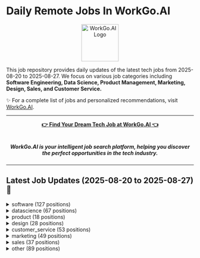 # Daily Remote Jobs In WorkGo.AI

<div align="center">
<p>
    <a href="https://workgo.ai">
        <img src="assets/favicon.ico" alt="WorkGo.AI Logo" width="100" height="100">
    </a>
</p>
</div>

This job repository provides daily updates of the latest tech jobs from 2025-08-20 to 2025-08-27. We focus on various job categories including **Software Engineering, Data Science, Product Management, Marketing, Design, Sales, and Customer Service.**

✨ For a complete list of jobs and personalized recommendations, visit [WorkGo.AI](https://workgo.ai).

---

<div align="center">
<p>
    <a href="https://workgo.ai"><b>👉 Find Your Dream Tech Job at WorkGo.AI 👈</b></a>
    <br>
    <br>
    <i>
    <sub>
        <h5>
        WorkGo.AI is your intelligent job search platform, helping you discover 
        <br>
        the perfect opportunities in the tech industry.
        </h5>
    </sub>
    </i>
</p>
</div>

---

## Latest Job Updates (2025-08-20 to 2025-08-27) 🌟


<details>
<summary>software (127 positions)</summary>

| Company | Job Title | Location | Sub-Category | Link | Posted Date |
| ------- | --------- | -------- | ------------ | ---- | ----------- |
| <a href="https://canonical.com" target="_blank">Canonical</a> | Senior Engineering Manager - Ubuntu | Anywhere | devops | <a href="https://workgo.ai/dashboard/job/10897" target="_blank">Apply</a> | 2025-08-27 |
| <a href="https://canonical.com" target="_blank">Canonical</a> | Cloud Professional Services Manager | Anywhere | devops | <a href="https://workgo.ai/dashboard/job/10896" target="_blank">Apply</a> | 2025-08-27 |
| <a href="https://canonical.com" target="_blank">Canonical</a> | Containerization & Virtualisation Engineer | Anywhere | devops | <a href="https://workgo.ai/dashboard/job/10894" target="_blank">Apply</a> | 2025-08-27 |
| <a href="https://canonical.com" target="_blank">Canonical</a> | Engineering Manager - Ubuntu Security | Anywhere | devops | <a href="https://workgo.ai/dashboard/job/10890" target="_blank">Apply</a> | 2025-08-27 |
| <a href="https://canonical.com" target="_blank">Canonical</a> | Linux Kernel Engineer | Anywhere | backend | <a href="https://workgo.ai/dashboard/job/10889" target="_blank">Apply</a> | 2025-08-27 |
| <a href="https://canonical.com" target="_blank">Canonical</a> | Linux Platform Integration - Ubuntu Systems Senior Engineer | Anywhere | devops | <a href="https://workgo.ai/dashboard/job/10888" target="_blank">Apply</a> | 2025-08-27 |
| <a href="https://canonical.com" target="_blank">Canonical</a> | Ubuntu Linux Kernel Engineer - Silicon Enablement | Anywhere | backend | <a href="https://workgo.ai/dashboard/job/10887" target="_blank">Apply</a> | 2025-08-27 |
| <a href="https://canonical.com" target="_blank">Canonical</a> | Engineering Manager - AppArmor | Anywhere | devops | <a href="https://workgo.ai/dashboard/job/10891" target="_blank">Apply</a> | 2025-08-27 |
| <a href="https://growe.com" target="_blank">Growe</a> | Middle .NET Developer | Worldwide | backend | <a href="https://workgo.ai/dashboard/job/10884" target="_blank">Apply</a> | 2025-08-27 |
| <a href="https://www.guru.com" target="_blank">Asee F</a> | Cooking Oil Dispenser – Control System D | Australia | other | <a href="https://workgo.ai/dashboard/job/10876" target="_blank">Apply</a> | 2025-08-27 |
| <a href="https://www.guru.com" target="_blank">Mikolaj F</a> | Develop App for IOT devices | Poland | fullstack | <a href="https://workgo.ai/dashboard/job/10875" target="_blank">Apply</a> | 2025-08-27 |
| unknown | Senior Solutions Engineer - UKI Market | Worldwide | other | <a href="https://workgo.ai/dashboard/job/10863" target="_blank">Apply</a> | 2025-08-27 |
| A company | Integrations Analyst | Remote | backend | <a href="https://workgo.ai/dashboard/job/10861" target="_blank">Apply</a> | 2025-08-27 |
| <a href="https://www.resourcepro.com" target="_blank">ReSource Pro</a> | Specialist, Technology | Dallas TX 75247 United States | devops | <a href="https://workgo.ai/dashboard/job/10860" target="_blank">Apply</a> | 2025-08-27 |
| <a href="https://www.mlb.com" target="_blank">MLB</a> | Special Projects, Information Security Analyst (Seasonal) | Remote, USA | devops | <a href="https://workgo.ai/dashboard/job/10859" target="_blank">Apply</a> | 2025-08-27 |
| <a href="https://canonical.com" target="_blank">Canonical</a> | Technical Manager - Automotive and Industrial | Anywhere | other | <a href="https://workgo.ai/dashboard/job/10856" target="_blank">Apply</a> | 2025-08-27 |
| <a href="https://canonical.com" target="_blank">Canonical</a> | Linux Kernel Engineer - Ubuntu | Anywhere | backend | <a href="https://workgo.ai/dashboard/job/10854" target="_blank">Apply</a> | 2025-08-27 |
| <a href="https://www.halcyon.ai" target="_blank">Halcyon</a> | Agent Build/DevOps Engineer | Anywhere | devops | <a href="https://workgo.ai/dashboard/job/10851" target="_blank">Apply</a> | 2025-08-27 |
| <a href="https://www.gohighlevel.com" target="_blank">HighLevel</a> | Lead Engineer - Listings | Anywhere | fullstack | <a href="https://workgo.ai/dashboard/job/10850" target="_blank">Apply</a> | 2025-08-27 |
| <a href="https://www.kendrion.com" target="_blank">Kendrion Group</a> | SAP Support Specialist (German speaking) | Anywhere | other | <a href="https://workgo.ai/dashboard/job/10843" target="_blank">Apply</a> | 2025-08-27 |
| <a href="https://www.kendrion.com" target="_blank">Kendrion Group</a> | SAP Support Specialist | Anywhere | other | <a href="https://workgo.ai/dashboard/job/10842" target="_blank">Apply</a> | 2025-08-27 |
| <a href="https://www.affirm.com" target="_blank">Affirm</a> | Software Engineer II, Frontend (Checkout Experience International) | Spain | frontend | <a href="https://workgo.ai/dashboard/job/10841" target="_blank">Apply</a> | 2025-08-27 |
| <a href="https://www.affirm.com" target="_blank">Affirm</a> | Staff Software Engineer, Frontend (Checkout Experience International) | Remote Poland | frontend | <a href="https://workgo.ai/dashboard/job/10840" target="_blank">Apply</a> | 2025-08-27 |
| <a href="https://www.affirm.com" target="_blank">Affirm</a> | Staff Software Engineer, Frontend (Checkout Experience International) | Spain | frontend | <a href="https://workgo.ai/dashboard/job/10839" target="_blank">Apply</a> | 2025-08-27 |
| <a href="https://www.anaconda.com" target="_blank">Anaconda, Inc.</a> | Software Engineer, OSS - Jupyter | United States | fullstack | <a href="https://workgo.ai/dashboard/job/10831" target="_blank">Apply</a> | 2025-08-27 |
| <a href="https://www.limitless.com" target="_blank">Limitless</a> | Software Engineer, Android | Remote | mobile | <a href="https://workgo.ai/dashboard/job/10827" target="_blank">Apply</a> | 2025-08-27 |
| <a href="https://www.netflix.com" target="_blank">Netflix</a> | Software Engineer L4 - Experimentation Platform | USA - Remote | fullstack | <a href="https://workgo.ai/dashboard/job/10828" target="_blank">Apply</a> | 2025-08-27 |
| <a href="https://www.invisible.co" target="_blank">Invisible</a> | Full Stack Engineering Specialist – AI Trainer | Remote | fullstack | <a href="https://workgo.ai/dashboard/job/10810" target="_blank">Apply</a> | 2025-08-27 |
| <a href="https://www.invisible.co" target="_blank">Invisible</a> | Backend Engineering Specialist – AI Trainer | Remote | backend | <a href="https://workgo.ai/dashboard/job/10809" target="_blank">Apply</a> | 2025-08-27 |
| <a href="https://www.netflix.com" target="_blank">Netflix</a> | Software Engineer 5, Member Science Engineering | USA - Remote | fullstack | <a href="https://workgo.ai/dashboard/job/10807" target="_blank">Apply</a> | 2025-08-27 |
| <a href="https://www.realworkfromanywhere.com/company/clutch" target="_blank">Clutch</a> | Senior Software Engineer - Security | Worldwide | other | <a href="https://workgo.ai/dashboard/job/10791" target="_blank">Apply</a> | 2025-08-27 |
| <a href="https://cloudlinux.com" target="_blank">CloudLinux</a> | Senior Python/Full Stack Developer (Django-focused) (remote-only, Europe) | Worldwide | fullstack | <a href="https://workgo.ai/dashboard/job/10798" target="_blank">Apply</a> | 2025-08-27 |
| <a href="https://cloudlinux.com" target="_blank">CloudLinux</a> | Senior Python/Full Stack Developer (Django-focused) (remote-only, Europe) | Worldwide | fullstack | <a href="https://workgo.ai/dashboard/job/10797" target="_blank">Apply</a> | 2025-08-27 |
| <a href="https://cloudlinux.com" target="_blank">CloudLinux</a> | Senior Python/Full Stack Developer (Django-focused) (remote-only, Europe) | Worldwide | fullstack | <a href="https://workgo.ai/dashboard/job/10796" target="_blank">Apply</a> | 2025-08-27 |
| <a href="https://cloudlinux.com" target="_blank">CloudLinux</a> | Senior Python/Full Stack Developer (Django-focused) (remote-only, Europe) | Worldwide | fullstack | <a href="https://workgo.ai/dashboard/job/10795" target="_blank">Apply</a> | 2025-08-27 |
| <a href="https://cloudlinux.com" target="_blank">CloudLinux</a> | Senior Python/Full Stack Developer (Django-focused) (remote-only, Europe) | Worldwide | fullstack | <a href="https://workgo.ai/dashboard/job/10794" target="_blank">Apply</a> | 2025-08-27 |
| <a href="https://www.speechify.com" target="_blank">Speechify</a> | Senior Software Engineer, Core Experiences | Worldwide | backend | <a href="https://workgo.ai/dashboard/job/10789" target="_blank">Apply</a> | 2025-08-27 |
| <a href="https://www.speechify.com" target="_blank">Speechify</a> | Senior Software Engineer, Core Experiences | Worldwide | backend | <a href="https://workgo.ai/dashboard/job/10788" target="_blank">Apply</a> | 2025-08-27 |
| <a href="https://clerk.dev" target="_blank">Clerk</a> | Developer Success Engineer | Worldwide | other | <a href="https://workgo.ai/dashboard/job/10787" target="_blank">Apply</a> | 2025-08-27 |
| <a href="https://dottxt.co" target="_blank">dottxt</a> | Member of Technical Staff - LLM Inference | United States | backend | <a href="https://workgo.ai/dashboard/job/10784" target="_blank">Apply</a> | 2025-08-27 |
| <a href="https://dottxt.co" target="_blank">dottxt</a> | Staff Rust Developer | Remote - USA, Remote - Outside USA | backend | <a href="https://workgo.ai/dashboard/job/10783" target="_blank">Apply</a> | 2025-08-27 |
| <a href="https://dell.com" target="_blank">Dell Federal Systems LP</a> | Virtualization Administrator in Omaha, Nebraska | Omaha, Nebraska, United States | devops | <a href="https://workgo.ai/dashboard/job/10778" target="_blank">Apply</a> | 2025-08-27 |
| <a href="https://ownr.eu" target="_blank">OWNR</a> | Senior Backend Developer (TypeScript) – Egypt (Remote) | Egypt | backend | <a href="https://workgo.ai/dashboard/job/10776" target="_blank">Apply</a> | 2025-08-27 |
| <a href="https://recruitzsy.freshteam.com" target="_blank">Recruitzsy</a> | Founding Full Stack Developer (Remote) | United States | fullstack | <a href="https://workgo.ai/dashboard/job/10775" target="_blank">Apply</a> | 2025-08-27 |
| <a href="https://www.republicservices.com" target="_blank">Republic Services</a> | Sr Support Engineer- Power BI | United States | backend | <a href="https://workgo.ai/dashboard/job/10774" target="_blank">Apply</a> | 2025-08-27 |
| <a href="https://www.8mylez.com" target="_blank">8mylez GmbH</a> | Full Stack Developer mit Erfahrung in Shopware 6 (all genders) - 100% remote - Köln | Germany | fullstack | <a href="https://workgo.ai/dashboard/job/10767" target="_blank">Apply</a> | 2025-08-27 |
| <a href="https://www.capitalone.com" target="_blank">Capital One</a> | Senior Manager, Production Support - Capital One Software - (Remote) | United States | devops | <a href="https://workgo.ai/dashboard/job/10766" target="_blank">Apply</a> | 2025-08-27 |
| <a href="https://care-it-services-inc.careerplug.com" target="_blank">Care It Services</a> | Azure Lead Developer | Remote | devops | <a href="https://workgo.ai/dashboard/job/10761" target="_blank">Apply</a> | 2025-08-27 |
| <a href="https://smarterdx.com" target="_blank">SmarterDx</a> | Senior Software Engineer, Backend | United States | backend | <a href="https://workgo.ai/dashboard/job/10754" target="_blank">Apply</a> | 2025-08-27 |
| <a href="https://jumpapp.com" target="_blank">Jump</a> | Software Engineer Full-Time (Contractor) | Global Remote | fullstack | <a href="https://workgo.ai/dashboard/job/10739" target="_blank">Apply</a> | 2025-08-27 |
| <a href="https://databased-solutions-inc.careerplug.com" target="_blank">DBSI Services</a> | LabVIEW Developer | United States | other | <a href="https://workgo.ai/dashboard/job/10728" target="_blank">Apply</a> | 2025-08-22 |
| <a href="https://iamusconsulting.com" target="_blank">IAMUS Consulting</a> | (3533) Software Engineer | United States | backend | <a href="https://workgo.ai/dashboard/job/10720" target="_blank">Apply</a> | 2025-08-22 |
| <a href="https://gunnisonconsulting.com" target="_blank">Gunnison Consulting Group</a> | Office 365 Engineer | United States | devops | <a href="https://workgo.ai/dashboard/job/10719" target="_blank">Apply</a> | 2025-08-22 |
| <a href="https://ambrygen.com" target="_blank">Ambry Genetics</a> | Senior Salesforce Administrator | United States | other | <a href="https://workgo.ai/dashboard/job/10711" target="_blank">Apply</a> | 2025-08-22 |
| <a href="https://augustodigital.freshteam.com" target="_blank">Augusto Digital</a> | Web3 Developer – Blockchain & Decentralized Applications (Remote) | United States | backend | <a href="https://workgo.ai/dashboard/job/10706" target="_blank">Apply</a> | 2025-08-22 |
| mindex | Sr. Salesforce Developer | Rochester, United States | backend | <a href="https://workgo.ai/dashboard/job/10685" target="_blank">Apply</a> | 2025-08-22 |
| <a href="https://www.aptos.com" target="_blank">Aptos</a> | Security Lead, Web3 | Worldwide | other | <a href="https://workgo.ai/dashboard/job/10666" target="_blank">Apply</a> | 2025-08-22 |
| <a href="https://auroralabs.dev" target="_blank">Aurora Labs</a> | Senior Software Engineer (Full Stack) | Anywhere | fullstack | <a href="https://workgo.ai/dashboard/job/10660" target="_blank">Apply</a> | 2025-08-22 |
| <a href="https://fingerprint.com" target="_blank">Fingerprint</a> | Sr. Solutions Engineer - India | Worldwide | other | <a href="https://workgo.ai/dashboard/job/10664" target="_blank">Apply</a> | 2025-08-22 |
| <a href="https://vac.dev" target="_blank">IFT</a> | DevOps Engineer (Vac DST) | Anywhere | devops | <a href="https://workgo.ai/dashboard/job/10651" target="_blank">Apply</a> | 2025-08-22 |
| <a href="https://remote.co" target="_blank">Invisible Technologies</a> | Jr. Backend Engineer Specialist | Anywhere | backend | <a href="https://workgo.ai/dashboard/job/10652" target="_blank">Apply</a> | 2025-08-22 |
| <a href="https://remote.co" target="_blank">Invisible Technologies</a> | Full Stack Developer Engineer Specialist | Anywhere | fullstack | <a href="https://workgo.ai/dashboard/job/10650" target="_blank">Apply</a> | 2025-08-22 |
| <a href="https://innoworks.ai" target="_blank">Innoworks B.V.</a> | Full stack software engineer | Anywhere | fullstack | <a href="https://workgo.ai/dashboard/job/10647" target="_blank">Apply</a> | 2025-08-22 |
| <a href="https://buffer.com" target="_blank">Buffer</a> | Senior Product Engineer (Backend) | Remote | backend | <a href="https://workgo.ai/dashboard/job/10632" target="_blank">Apply</a> | 2025-08-22 |
| <a href="https://buffer.com" target="_blank">Buffer</a> | Senior Backend Engineer | Remote | backend | <a href="https://workgo.ai/dashboard/job/10631" target="_blank">Apply</a> | 2025-08-22 |
| <a href="https://buffer.com" target="_blank">Buffer</a> | Senior Frontend Product Engineer | global | frontend | <a href="https://workgo.ai/dashboard/job/10630" target="_blank">Apply</a> | 2025-08-22 |
| <a href="https://weworkremotely.com/company/spidergap" target="_blank">Spidergap</a> | Senior Engineer | Remote (timezones UTC-5 to UTC+6) | fullstack | <a href="https://workgo.ai/dashboard/job/10629" target="_blank">Apply</a> | 2025-08-22 |
| <a href="https://buffer.com" target="_blank">Buffer</a> | Senior Product Engineer (Frontend) | Remote | frontend | <a href="https://workgo.ai/dashboard/job/10624" target="_blank">Apply</a> | 2025-08-22 |
| <a href="https://buffer.com" target="_blank">Buffer</a> | Senior Product Engineer (Frontend) | Remote | frontend | <a href="https://workgo.ai/dashboard/job/10623" target="_blank">Apply</a> | 2025-08-22 |
| <a href="https://www.lyst.com" target="_blank">Lyst</a> | Senior Full Stack Engineer | London, United Kingdom | fullstack | <a href="https://workgo.ai/dashboard/job/10570" target="_blank">Apply</a> | 2025-08-22 |
| <a href="https://www.collabora.com" target="_blank">Collabora</a> | Linux Kernel Developer | Anywhere | backend | <a href="https://workgo.ai/dashboard/job/10564" target="_blank">Apply</a> | 2025-08-22 |
| <a href="http://iterative.ai" target="_blank">Iterative</a> | Software Engineer (AI Data Engine, Staff/ Senior, Open Source, SaaS) | Anywhere | backend | <a href="https://workgo.ai/dashboard/job/10562" target="_blank">Apply</a> | 2025-08-22 |
| <a href="https://www.workingnomads.com/remote-company/inspectiv" target="_blank">Inspectiv</a> | Bug Bounty Security Researcher | Anywhere | other | <a href="https://workgo.ai/dashboard/job/10560" target="_blank">Apply</a> | 2025-08-22 |
| <a href="https://canonical.com" target="_blank">Canonical</a> | Senior Security Operations Engineer | Anywhere | devops | <a href="https://workgo.ai/dashboard/job/10563" target="_blank">Apply</a> | 2025-08-22 |
| <a href="https://canonical.com" target="_blank">Canonical</a> | Embedded Linux Senior Software Engineer - Optimisation | Anywhere | backend | <a href="https://workgo.ai/dashboard/job/10561" target="_blank">Apply</a> | 2025-08-22 |
| <a href="https://www.workingnomads.com/remote-company/nibiru" target="_blank">Nibiru</a> | AI Agent Launchpad Builder | Anywhere | fullstack | <a href="https://workgo.ai/dashboard/job/10566" target="_blank">Apply</a> | 2025-08-22 |
| <a href="http://iterative.ai" target="_blank">Iterative</a> | Software (ML Product) Engineer (Staff/ Senior, Open Source, Python) | Anywhere | other | <a href="https://workgo.ai/dashboard/job/10557" target="_blank">Apply</a> | 2025-08-22 |
| <a href="https://remote.co" target="_blank">Invisible Technologies</a> | R&D Software Engineer | Anywhere | other | <a href="https://workgo.ai/dashboard/job/10558" target="_blank">Apply</a> | 2025-08-22 |
| <a href="https://canonical.com" target="_blank">Canonical</a> | Staff Security Operations Engineer | Anywhere | devops | <a href="https://workgo.ai/dashboard/job/10559" target="_blank">Apply</a> | 2025-08-22 |
| <a href="https://canonical.com" target="_blank">Canonical</a> | Associate Linux Support Engineer | Anywhere | devops | <a href="https://workgo.ai/dashboard/job/10556" target="_blank">Apply</a> | 2025-08-22 |
| <a href="https://www.guru.com" target="_blank">Startup (inferred)</a> | Senior Web and Mobile engineer | Remote | fullstack | <a href="https://workgo.ai/dashboard/job/10551" target="_blank">Apply</a> | 2025-08-22 |
| <a href="https://www.guru.com" target="_blank">Biotech Innovations</a> | Senior Flutter Developer | Indonesia | mobile | <a href="https://workgo.ai/dashboard/job/10550" target="_blank">Apply</a> | 2025-08-22 |
| <a href="https://gold-heritage.com" target="_blank">Gold Heritage</a> | Senior PrestaShop Developer | Andorra | backend | <a href="https://workgo.ai/dashboard/job/10549" target="_blank">Apply</a> | 2025-08-22 |
| <a href="https://www.virtualvocations.com" target="_blank">Virtual Vocations</a> | Lead Software Engineer | Remote | fullstack | <a href="https://workgo.ai/dashboard/job/10546" target="_blank">Apply</a> | 2025-08-21 |
| <a href="https://cloudlinux.com" target="_blank">CloudLinux</a> | Senior/Staff Developer Advocate - PHP Ecosystem | Worldwide | other | <a href="https://workgo.ai/dashboard/job/10545" target="_blank">Apply</a> | 2025-08-21 |
| <a href="http://instrumentl.com/about" target="_blank">Instrumentl</a> | Engineering Lead | Worldwide | other | <a href="https://workgo.ai/dashboard/job/10543" target="_blank">Apply</a> | 2025-08-21 |
| <a href="https://clerk.dev" target="_blank">Clerk</a> | Product Engineer, Dashboard | Worldwide | fullstack | <a href="https://workgo.ai/dashboard/job/10541" target="_blank">Apply</a> | 2025-08-21 |
| Get More Listeners | Systems & Automation Manager | Open to candidates from all countries | devops | <a href="https://workgo.ai/dashboard/job/10533" target="_blank">Apply</a> | 2025-08-21 |
| <a href="https://remote.co" target="_blank">Invisible Technologies</a> | Full Stack Developer, Engineer, Specialist | Anywhere in the World | fullstack | <a href="https://workgo.ai/dashboard/job/10538" target="_blank">Apply</a> | 2025-08-21 |
| <a href="https://remote.co" target="_blank">Invisible Technologies</a> | Jr. Backend Engineer Specialist | Anywhere in the World | backend | <a href="https://workgo.ai/dashboard/job/10537" target="_blank">Apply</a> | 2025-08-21 |
| <a href="https://cloudlinux.com" target="_blank">CloudLinux</a> | Malware Intelligence Analyst | Worldwide | other | <a href="https://workgo.ai/dashboard/job/10544" target="_blank">Apply</a> | 2025-08-21 |
| <a href="https://maania.com/?ref=skipthedrive" target="_blank">Maania</a> | Information Technology (IT) Asset Visibility and Security Engineer – Remote | Remote United States | devops | <a href="https://workgo.ai/dashboard/job/10535" target="_blank">Apply</a> | 2025-08-21 |
| <a href="https://www.freelancer.com" target="_blank">Freelancer</a> | Full-Stack Developer Needed for Smart Parking App (Flutter + Node.js/Django + React) | Remote | fullstack | <a href="https://workgo.ai/dashboard/job/10531" target="_blank">Apply</a> | 2025-08-21 |
| <a href="https://www.freelancer.com" target="_blank">Freelancer</a> | AI & Blockchain Health Management System | None | other | <a href="https://workgo.ai/dashboard/job/10529" target="_blank">Apply</a> | 2025-08-21 |
| Revinate | Full Stack Software Engineer | Remote | fullstack | <a href="https://workgo.ai/dashboard/job/10527" target="_blank">Apply</a> | 2025-08-21 |
| <a href="https://www.ycombinator.com/companies/iollo" target="_blank">iollo</a> | Full-Stack Software Engineer | Hybrid | fullstack | <a href="https://workgo.ai/dashboard/job/10520" target="_blank">Apply</a> | 2025-08-21 |
| <a href="https://closure-intel.com" target="_blank">Closure</a> | Founding Product Engineer | New York, NY, US / Remote (San Francisco, CA, US; New York, NY, US) | fullstack | <a href="https://workgo.ai/dashboard/job/10519" target="_blank">Apply</a> | 2025-08-21 |
| <a href="https://skuad.io" target="_blank">Skuad</a> | Software Engineer Intern | Gurugram | other | <a href="https://workgo.ai/dashboard/job/10517" target="_blank">Apply</a> | 2025-08-21 |
| unknown | Staff Mobile Engineer | Worldwide | mobile | <a href="https://workgo.ai/dashboard/job/10512" target="_blank">Apply</a> | 2025-08-21 |
| <a href="https://mercans.com" target="_blank">Mercans Global Payroll & PEO</a> | Web Developer with n8n & Make.com Experience | Remote | fullstack | <a href="https://workgo.ai/dashboard/job/10505" target="_blank">Apply</a> | 2025-08-20 |
| <a href="https://mercans.com" target="_blank">Mercans Global Payroll & PEO</a> | Senior Specialist - Integration | Not specified | other | <a href="https://workgo.ai/dashboard/job/10498" target="_blank">Apply</a> | 2025-08-20 |
| <a href="https://www.virtualvocations.com" target="_blank">Virtual Vocations</a> | Lead Software Engineer | Remote | fullstack | <a href="https://workgo.ai/dashboard/job/10495" target="_blank">Apply</a> | 2025-08-20 |
| A company | Lead Software Engineer | Remote | fullstack | <a href="https://workgo.ai/dashboard/job/10494" target="_blank">Apply</a> | 2025-08-20 |
| <a href="https://www.virtualvocations.com" target="_blank">Virtual Vocations</a> | Lead Software Engineer | Remote | fullstack | <a href="https://workgo.ai/dashboard/job/10493" target="_blank">Apply</a> | 2025-08-20 |
| <a href="https://www.virtualvocations.com" target="_blank">Virtual Vocations</a> | Lead Software Engineer | Remote | fullstack | <a href="https://workgo.ai/dashboard/job/10492" target="_blank">Apply</a> | 2025-08-20 |
| <a href="https://www.virtualvocations.com" target="_blank">Virtual Vocations</a> | Senior Security Engineer | Remote | devops | <a href="https://workgo.ai/dashboard/job/10491" target="_blank">Apply</a> | 2025-08-20 |
| <a href="https://www.virtualvocations.com" target="_blank">Virtual Vocations</a> | Lead Site Reliability Engineer | Remote | devops | <a href="https://workgo.ai/dashboard/job/10490" target="_blank">Apply</a> | 2025-08-20 |
| <a href="https://www.virtualvocations.com" target="_blank">Virtual Vocations</a> | Senior Incident Response Analyst | Remote | devops | <a href="https://workgo.ai/dashboard/job/10488" target="_blank">Apply</a> | 2025-08-20 |
| <a href="https://www.virtualvocations.com" target="_blank">Virtual Vocations</a> | Application Security Engineer | Remote | devops | <a href="https://workgo.ai/dashboard/job/10487" target="_blank">Apply</a> | 2025-08-20 |
| Starburst Data | Staff Software Engineer - IAM | Remote | fullstack | <a href="https://workgo.ai/dashboard/job/10479" target="_blank">Apply</a> | 2025-08-20 |
| Vc3 | Web Developer - Front End I | Worldwide | backend | <a href="https://workgo.ai/dashboard/job/10448" target="_blank">Apply</a> | 2025-08-20 |
| <a href="http://superside.com" target="_blank">Superside</a> | Senior Full Stack Engineer | Worldwide | fullstack | <a href="https://workgo.ai/dashboard/job/10442" target="_blank">Apply</a> | 2025-08-20 |
| <a href="https://www.guru.com" target="_blank">Guru</a> | QGroundControl Software Modifications | United States | other | <a href="https://workgo.ai/dashboard/job/10119" target="_blank">Apply</a> | 2025-08-12 |
| <a href="https://www.guru.com" target="_blank">Guru</a> | Senior Full Stack Developer React & Node | Remote | fullstack | <a href="https://workgo.ai/dashboard/job/10041" target="_blank">Apply</a> | 2025-08-10 |
| <a href="https://www.guru.com" target="_blank">Guru</a> | QGroundControl Software Modifications | Remote | other | <a href="https://workgo.ai/dashboard/job/10009" target="_blank">Apply</a> | 2025-08-09 |
| <a href="https://www.guru.com" target="_blank">Guru</a> | Backend Developer for CV Web platform | Remote | backend | <a href="https://workgo.ai/dashboard/job/8782" target="_blank">Apply</a> | 2025-08-01 |
| <a href="https://www.guru.com" target="_blank">Guru</a> | SQL Server Developer | United States | backend | <a href="https://workgo.ai/dashboard/job/8637" target="_blank">Apply</a> | 2025-07-31 |
| <a href="https://www.guru.com" target="_blank">Guru</a> | Need remote Computer help | United States | other | <a href="https://workgo.ai/dashboard/job/8638" target="_blank">Apply</a> | 2025-07-31 |
| <a href="https://remote.co" target="_blank">TeamUpdraft</a> | Full Stack PHP & REACT Developer (WordPress) - Burst Statistics BV | Remote from Anywhere | fullstack | <a href="https://workgo.ai/dashboard/job/5779" target="_blank">Apply</a> | 2025-07-10 |
| <a href="https://remote.co" target="_blank">Company details here</a> | Civil Engineering Specialist – AI Trainer | Remote from Anywhere | other | <a href="https://workgo.ai/dashboard/job/5767" target="_blank">Apply</a> | 2025-07-10 |
| <a href="https://remote.co" target="_blank">Company details here</a> | Java Coding Specialist - AI Trainer | Remote from Anywhere | backend | <a href="https://workgo.ai/dashboard/job/5764" target="_blank">Apply</a> | 2025-07-10 |
| <a href="https://remote.co" target="_blank">Company details here</a> | Python Coding Specialist - AI Trainer | Remote from Anywhere | other | <a href="https://workgo.ai/dashboard/job/5765" target="_blank">Apply</a> | 2025-07-10 |
| <a href="https://remote.co" target="_blank">Company details here</a> | JavaScript Coding Specialist - AI Trainer | Remote from Anywhere | fullstack | <a href="https://workgo.ai/dashboard/job/5769" target="_blank">Apply</a> | 2025-07-10 |
| <a href="https://remote.co" target="_blank">Company details here</a> | C# Coding Specialist - AI Trainer | Remote from Anywhere | other | <a href="https://workgo.ai/dashboard/job/5772" target="_blank">Apply</a> | 2025-07-10 |
| <a href="https://remote.co" target="_blank">Company details here</a> | Bash Coding Specialist - AI Trainer | Remote from Anywhere | other | <a href="https://workgo.ai/dashboard/job/5773" target="_blank">Apply</a> | 2025-07-10 |
| <a href="https://remote.co" target="_blank">Company details here</a> | LLM Engineer | Remote from Anywhere | other | <a href="https://workgo.ai/dashboard/job/5777" target="_blank">Apply</a> | 2025-07-10 |
| <a href="https://www.goodwaygroup.com" target="_blank">Goodway Group</a> | Global Associate IT Operations Engineer | Remote from Anywhere | devops | <a href="https://workgo.ai/dashboard/job/5688" target="_blank">Apply</a> | 2025-07-09 |

</details>

<details>
<summary>datascience (67 positions)</summary>

| Company | Job Title | Location | Sub-Category | Link | Posted Date |
| ------- | --------- | -------- | ------------ | ---- | ----------- |
| <a href="https://www.anagram.xyz" target="_blank">Anagram Ltd</a> | Quant Portfolio Manager | Worldwide | other | <a href="https://workgo.ai/dashboard/job/10883" target="_blank">Apply</a> | 2025-08-27 |
| <a href="https://mindrift.ai" target="_blank">Mindrift</a> | Evaluation Scenario Writer - AI Agent Testing Specialist | Remote | machine_learning | <a href="https://workgo.ai/dashboard/job/10868" target="_blank">Apply</a> | 2025-08-27 |
| unknown | Lead AI Engineer: Pathfinder Agent | Worldwide | ai_research | <a href="https://workgo.ai/dashboard/job/10864" target="_blank">Apply</a> | 2025-08-27 |
| <a href="https://www.telusdigital.com" target="_blank">TELUS Digital</a> | Online Data Research | Worldwide | data_analysis | <a href="https://workgo.ai/dashboard/job/10862" target="_blank">Apply</a> | 2025-08-27 |
| <a href="https://altamira.ai" target="_blank">Altamira.ai</a> | System/Business Analyst | Anywhere | data_analysis | <a href="https://workgo.ai/dashboard/job/10847" target="_blank">Apply</a> | 2025-08-27 |
| <a href="https://altamira.ai" target="_blank">Altamira.ai</a> | System/Business Analyst | Anywhere | data_analysis | <a href="https://workgo.ai/dashboard/job/10846" target="_blank">Apply</a> | 2025-08-27 |
| <a href="http://www.valohealth.com" target="_blank">Valo Health</a> | Data Scientist, RWD | Anywhere | data_analysis | <a href="https://workgo.ai/dashboard/job/10845" target="_blank">Apply</a> | 2025-08-27 |
| <a href="https://numeralhq.com" target="_blank">Numeral</a> | Software Engineer (Data) | Remote | data_engineering | <a href="https://workgo.ai/dashboard/job/10837" target="_blank">Apply</a> | 2025-08-27 |
| <a href="https://www.underdogfantasy.com" target="_blank">Underdog</a> | Senior Machine Learning Engineer | Remote | machine_learning | <a href="https://workgo.ai/dashboard/job/10825" target="_blank">Apply</a> | 2025-08-27 |
| <a href="https://www.blacksky.com" target="_blank">Blacksky</a> | Staff Engineer, Machine Learning Quality | Herndon, VA or Seattle, WA; remote in certain states | machine_learning | <a href="https://workgo.ai/dashboard/job/10824" target="_blank">Apply</a> | 2025-08-27 |
| <a href="https://motorolasolutions.wd5.myworkdayjobs.com/en-US/Careers" target="_blank">Motorola Solutions</a> | Senior AI/ML Engineer, Conversational AI | Brazil - Remote Work | machine_learning | <a href="https://workgo.ai/dashboard/job/10829" target="_blank">Apply</a> | 2025-08-27 |
| <a href="https://www.hubspot.com" target="_blank">HubSpot</a> | Strategy and Operations Analyst | Remote | data_analysis | <a href="https://workgo.ai/dashboard/job/10800" target="_blank">Apply</a> | 2025-08-27 |
| <a href="https://www.pathai.com" target="_blank">PathAI</a> | Machine Learning Engineer II | Remote | machine_learning | <a href="https://workgo.ai/dashboard/job/10804" target="_blank">Apply</a> | 2025-08-27 |
| <a href="https://www.upstart.com" target="_blank">Upstart</a> | Staff Data Analyst, Capital Markets | United States | data_analysis | <a href="https://workgo.ai/dashboard/job/10808" target="_blank">Apply</a> | 2025-08-27 |
| <a href="https://www.hubspot.com" target="_blank">HubSpot</a> | Senior Data Scientist | Remote | machine_learning | <a href="https://workgo.ai/dashboard/job/10805" target="_blank">Apply</a> | 2025-08-27 |
| <a href="https://www.invisible.co" target="_blank">Invisible</a> | Yoruba Language Specialist – AI Trainer | Remote | data_analysis | <a href="https://workgo.ai/dashboard/job/10812" target="_blank">Apply</a> | 2025-08-27 |
| <a href="https://www.invisible.co" target="_blank">Invisible</a> | Oromo Language Specialist – AI Trainer | Remote | data_analysis | <a href="https://workgo.ai/dashboard/job/10811" target="_blank">Apply</a> | 2025-08-27 |
| <a href="https://www.hubspot.com" target="_blank">HubSpot</a> | Senior Business Systems Analyst, AI | Remote | data_analysis | <a href="https://workgo.ai/dashboard/job/10814" target="_blank">Apply</a> | 2025-08-27 |
| <a href="http://gomotive.com" target="_blank">Motive</a> | HR Data Analyst | United States | data_analysis | <a href="https://workgo.ai/dashboard/job/10817" target="_blank">Apply</a> | 2025-08-27 |
| <a href="https://www.netflix.com" target="_blank">Netflix</a> | Data Scientist (L5) - Mobile & Search | USA - Remote | data_analysis | <a href="https://workgo.ai/dashboard/job/10820" target="_blank">Apply</a> | 2025-08-27 |
| <a href="https://www.netflix.com" target="_blank">Netflix</a> | Machine Learning Scientist (L5) - Content and Studio | Remote | machine_learning | <a href="https://workgo.ai/dashboard/job/10819" target="_blank">Apply</a> | 2025-08-27 |
| <a href="https://www.netflix.com" target="_blank">Netflix</a> | Machine Learning Engineer (L5 - Senior) - Ads Inventory Management & Forecasting | USA - Remote | machine_learning | <a href="https://workgo.ai/dashboard/job/10806" target="_blank">Apply</a> | 2025-08-27 |
| <a href="https://www.hubspot.com" target="_blank">HubSpot</a> | Strategy and Operations Analyst | Remote | data_analysis | <a href="https://workgo.ai/dashboard/job/10823" target="_blank">Apply</a> | 2025-08-27 |
| <a href="https://www.hubspot.com" target="_blank">HubSpot</a> | Senior Data Scientist | Remote | machine_learning | <a href="https://workgo.ai/dashboard/job/10822" target="_blank">Apply</a> | 2025-08-27 |
| <a href="https://www.twilio.com" target="_blank">Twilio</a> | Staff Machine Learning Engineer | Ontario | machine_learning | <a href="https://workgo.ai/dashboard/job/10821" target="_blank">Apply</a> | 2025-08-27 |
| <a href="https://www.airalo.com" target="_blank">Airalo</a> | Senior Data Analyst, Growth (Acquisition) | Worldwide | data_analysis | <a href="https://workgo.ai/dashboard/job/10793" target="_blank">Apply</a> | 2025-08-27 |
| <a href="https://www.airalo.com" target="_blank">Airalo</a> | Data Analyst, Growth (Retention) | Worldwide | data_analysis | <a href="https://workgo.ai/dashboard/job/10790" target="_blank">Apply</a> | 2025-08-27 |
| <a href="https://zillow.com" target="_blank">ZINC Zillow</a> | Senior Business Intelligence Analyst - Marketing Strategy | United States and Saudi Arabia | data_analysis | <a href="https://workgo.ai/dashboard/job/10777" target="_blank">Apply</a> | 2025-08-27 |
| <a href="https://graebel.com" target="_blank">Graebel Companies</a> | Data Engineer | Canada | data_engineering | <a href="https://workgo.ai/dashboard/job/10752" target="_blank">Apply</a> | 2025-08-27 |
| <a href="https://www.telusdigital.com" target="_blank">TELUS Digital</a> | Online Data Research - with Bonus | US | data_analysis | <a href="https://workgo.ai/dashboard/job/10662" target="_blank">Apply</a> | 2025-08-22 |
| <a href="http://www.effectual.com" target="_blank">Effectual</a> | Senior Data Engineer - Database Focus | Anywhere | data_engineering | <a href="https://workgo.ai/dashboard/job/10653" target="_blank">Apply</a> | 2025-08-22 |
| <a href="https://ember-climate.org" target="_blank">Ember</a> | Energy Analyst | global | data_analysis | <a href="https://workgo.ai/dashboard/job/10634" target="_blank">Apply</a> | 2025-08-22 |
| <a href="https://www.huzzle.app" target="_blank">Huzzle</a> | Junior Data Analyst | Worldwide | data_analysis | <a href="https://workgo.ai/dashboard/job/10620" target="_blank">Apply</a> | 2025-08-22 |
| <a href="https://www.invisible.co" target="_blank">Invisible</a> | Luxembourgish Language Specialist – AI Trainer | Remote | data_analysis | <a href="https://workgo.ai/dashboard/job/10607" target="_blank">Apply</a> | 2025-08-22 |
| <a href="https://www.invisible.co" target="_blank">Invisible</a> | Occitan Language Specialist – AI Trainer | Remote | ai_research | <a href="https://workgo.ai/dashboard/job/10599" target="_blank">Apply</a> | 2025-08-22 |
| <a href="https://www.invisible.co" target="_blank">Invisible</a> | Luo Language Specialist – AI Trainer | Remote | data_analysis | <a href="https://workgo.ai/dashboard/job/10608" target="_blank">Apply</a> | 2025-08-22 |
| <a href="https://www.invisible.co" target="_blank">Invisible</a> | Mandarin Chinese Language Specialist – AI Trainer | Remote | ai_research | <a href="https://workgo.ai/dashboard/job/10604" target="_blank">Apply</a> | 2025-08-22 |
| <a href="https://www.invisible.co" target="_blank">Invisible</a> | Māori Language Specialist – AI Trainer | Remote | ai_research | <a href="https://workgo.ai/dashboard/job/10603" target="_blank">Apply</a> | 2025-08-22 |
| <a href="https://www.invisible.co" target="_blank">Invisible</a> | Mongolian Language Specialist – AI Trainer | Remote | ai_research | <a href="https://workgo.ai/dashboard/job/10602" target="_blank">Apply</a> | 2025-08-22 |
| <a href="https://www.invisible.co" target="_blank">Invisible</a> | Nepali Language Specialist - AI Trainer | Remote | ai_research | <a href="https://workgo.ai/dashboard/job/10601" target="_blank">Apply</a> | 2025-08-22 |
| <a href="https://www.invisible.co" target="_blank">Invisible</a> | Shona Language Specialist – AI Trainer | Remote | data_analysis | <a href="https://workgo.ai/dashboard/job/10598" target="_blank">Apply</a> | 2025-08-22 |
| <a href="https://www.invisible.co" target="_blank">Invisible</a> | Sindhi Language Specialist – AI Trainer | Remote | ai_research | <a href="https://workgo.ai/dashboard/job/10597" target="_blank">Apply</a> | 2025-08-22 |
| <a href="https://www.invisible.co" target="_blank">Invisible</a> | Somali Language Specialist – AI Trainer | Remote | ai_research | <a href="https://workgo.ai/dashboard/job/10595" target="_blank">Apply</a> | 2025-08-22 |
| <a href="https://www.invisible.co" target="_blank">Invisible</a> | Tajik Language Specialist – AI Trainer | Remote | ai_research | <a href="https://workgo.ai/dashboard/job/10594" target="_blank">Apply</a> | 2025-08-22 |
| <a href="https://www.invisible.co" target="_blank">Invisible</a> | Umbundu Language Specialist – AI Trainer | Remote | ai_research | <a href="https://workgo.ai/dashboard/job/10593" target="_blank">Apply</a> | 2025-08-22 |
| <a href="https://www.invisible.co" target="_blank">Invisible</a> | Welsh Language Specialist – AI Trainer | Remote | ai_research | <a href="https://workgo.ai/dashboard/job/10591" target="_blank">Apply</a> | 2025-08-22 |
| <a href="https://www.invisible.co" target="_blank">Invisible</a> | Xhosa Language Specialist – AI Trainer | Remote | ai_research | <a href="https://workgo.ai/dashboard/job/10589" target="_blank">Apply</a> | 2025-08-22 |
| <a href="https://www.invisible.co" target="_blank">Invisible</a> | Zulu Language Specialist – AI Trainer | Remote | ai_research | <a href="https://workgo.ai/dashboard/job/10588" target="_blank">Apply</a> | 2025-08-22 |
| <a href="https://www.invisible.co" target="_blank">Invisible</a> | Igbo Language Specialist – AI Trainer | Remote | ai_research | <a href="https://workgo.ai/dashboard/job/10617" target="_blank">Apply</a> | 2025-08-22 |
| <a href="https://www.invisible.co" target="_blank">Invisible</a> | Irish Language Specialist – AI Trainer | Remote | ai_research | <a href="https://workgo.ai/dashboard/job/10616" target="_blank">Apply</a> | 2025-08-22 |
| <a href="https://www.invisible.co" target="_blank">Invisible</a> | Javanese Language Specialist – AI Trainer | Remote | ai_research | <a href="https://workgo.ai/dashboard/job/10615" target="_blank">Apply</a> | 2025-08-22 |
| <a href="https://www.invisible.co" target="_blank">Invisible</a> | Khmer Language Specialist – AI Trainer | Remote | ai_research | <a href="https://workgo.ai/dashboard/job/10612" target="_blank">Apply</a> | 2025-08-22 |
| <a href="https://www.invisible.co" target="_blank">Invisible</a> | Kyrgyz Language Specialist – AI Trainer | Remote | data_analysis | <a href="https://workgo.ai/dashboard/job/10611" target="_blank">Apply</a> | 2025-08-22 |
| <a href="https://www.invisible.co" target="_blank">Invisible</a> | Lao Language Specialist – AI Trainer | Remote | ai_research | <a href="https://workgo.ai/dashboard/job/10610" target="_blank">Apply</a> | 2025-08-22 |
| <a href="https://www.invisible.co" target="_blank">Invisible</a> | Lingala Language Specialist – AI Trainer | Remote | ai_research | <a href="https://workgo.ai/dashboard/job/10609" target="_blank">Apply</a> | 2025-08-22 |
| <a href="https://www.yipitdata.com" target="_blank">YipitData</a> | Data Lead | US Remote | data_analysis | <a href="https://workgo.ai/dashboard/job/10528" target="_blank">Apply</a> | 2025-08-21 |
| <a href="https://www.letsworkremotely.com" target="_blank">TELUS Digital AI</a> | Online Data Research - with Bonus! | United States | data_analysis | <a href="https://workgo.ai/dashboard/job/10474" target="_blank">Apply</a> | 2025-08-20 |
| <a href="https://www.realworkfromanywhere.com/company/coalesce" target="_blank">Coalesce</a> | Product Marketing Data Engineer | Worldwide | data_engineering | <a href="https://workgo.ai/dashboard/job/10441" target="_blank">Apply</a> | 2025-08-20 |
| unknown | Online Data Analyst - Czech Speaker | Czechia | data_analysis | <a href="https://workgo.ai/dashboard/job/10438" target="_blank">Apply</a> | 2025-08-20 |
| <a href="https://www.payflow.ai" target="_blank">Payflow</a> | Artificial Intelligence Engineer | None | ai_research | <a href="https://workgo.ai/dashboard/job/10436" target="_blank">Apply</a> | 2025-08-20 |
| <a href="http://geatain.com" target="_blank">Building Energy Engineering firm</a> | AI Consultant for Business Improvement | New York City, United States | ai_research | <a href="https://workgo.ai/dashboard/job/9922" target="_blank">Apply</a> | 2025-08-08 |
| <a href="https://www.thirdbridgecreative.com" target="_blank">Third Bridge Creative</a> | Music Data Analyst (Japan Fully Remote) | Remote, Japan | data_analysis | <a href="https://workgo.ai/dashboard/job/8639" target="_blank">Apply</a> | 2025-07-31 |
| <a href="https://remote.co" target="_blank">Company details here</a> | Neuroscience Specialist – AI Trainer | Remote from Anywhere | machine_learning | <a href="https://workgo.ai/dashboard/job/5766" target="_blank">Apply</a> | 2025-07-10 |
| <a href="https://remote.co" target="_blank">Company details here</a> | Cybersecurity Specialist – AI Trainer | Remote from Anywhere | machine_learning | <a href="https://workgo.ai/dashboard/job/5770" target="_blank">Apply</a> | 2025-07-10 |
| <a href="https://remote.co" target="_blank">Company details here</a> | Medicine Specialist – AI Trainer | Remote from Anywhere | machine_learning | <a href="https://workgo.ai/dashboard/job/5774" target="_blank">Apply</a> | 2025-07-10 |
| <a href="https://remote.co" target="_blank">Company details here</a> | SQL Coding Specialist - AI Trainer | Remote from Anywhere | data_engineering | <a href="https://workgo.ai/dashboard/job/5775" target="_blank">Apply</a> | 2025-07-10 |
| <a href="https://remote.co" target="_blank">Company details here</a> | Actuarial Science Specialist – AI Trainer | Remote from Anywhere | machine_learning | <a href="https://workgo.ai/dashboard/job/5776" target="_blank">Apply</a> | 2025-07-10 |

</details>

<details>
<summary>product (18 positions)</summary>

| Company | Job Title | Location | Sub-Category | Link | Posted Date |
| ------- | --------- | -------- | ------------ | ---- | ----------- |
| <a href="https://www.guru.com" target="_blank">Viderity G</a> | PM with CMMI 3 or ISO Audit Experience | United States | product_manager | <a href="https://workgo.ai/dashboard/job/10874" target="_blank">Apply</a> | 2025-08-27 |
| <a href="https://www.hubspot.com" target="_blank">HubSpot</a> | Product Manager, Payments Acquisition | Remote | product_manager | <a href="https://workgo.ai/dashboard/job/10826" target="_blank">Apply</a> | 2025-08-27 |
| <a href="https://www.upstart.com" target="_blank">Upstart</a> | Principal Product Manager, Servicing | Remote | product_manager | <a href="https://workgo.ai/dashboard/job/10803" target="_blank">Apply</a> | 2025-08-27 |
| <a href="https://samsara.com" target="_blank">Samsara</a> | Product Manager, Fleet Security – Security Events & Anomaly Detection | US | product_manager | <a href="https://workgo.ai/dashboard/job/10815" target="_blank">Apply</a> | 2025-08-27 |
| <a href="https://stripe.com" target="_blank">Stripe</a> | Product Manager, Payment Records Platform | Remote | product_manager | <a href="https://workgo.ai/dashboard/job/10816" target="_blank">Apply</a> | 2025-08-27 |
| <a href="https://samsara.com" target="_blank">Samsara</a> | Principal Product Manager - Safety AI | Remote | product_manager | <a href="https://workgo.ai/dashboard/job/10818" target="_blank">Apply</a> | 2025-08-27 |
| <a href="https://dailyremote.com/remote-company/hidden-company" target="_blank">Hidden Company</a> | Delivery Manager | Worldwide | product_manager | <a href="https://workgo.ai/dashboard/job/10730" target="_blank">Apply</a> | 2025-08-22 |
| <a href="https://risepoint.wd5.myworkdayjobs.com/risepoint" target="_blank">SKE Risepoint</a> | Director, Product Innovation Design | United States | product_manager | <a href="https://workgo.ai/dashboard/job/10724" target="_blank">Apply</a> | 2025-08-22 |
| <a href="https://pleo.io" target="_blank">Pleo</a> | Senior Product Manager - Website and Acquisition | Amsterdam, Berlin, Copenhagen HQ, London, Madrid, Paris, Remote, Stockholm | product_manager | <a href="https://workgo.ai/dashboard/job/10691" target="_blank">Apply</a> | 2025-08-22 |
| <a href="http://curri.com" target="_blank">Curri</a> | General Manager, LTL & Parcel | Ventura, CA | product_manager | <a href="https://workgo.ai/dashboard/job/10681" target="_blank">Apply</a> | 2025-08-22 |
| <a href="https://careers.syndicode.com/cookie-policy" target="_blank">SYNDICODE</a> | Business Analyst | Worldwide | product_manager | <a href="https://workgo.ai/dashboard/job/10621" target="_blank">Apply</a> | 2025-08-22 |
| <a href="https://crystaliaglass.com" target="_blank">Crystalia Glass LLC</a> | Project Manager | Worldwide | product_manager | <a href="https://workgo.ai/dashboard/job/10618" target="_blank">Apply</a> | 2025-08-22 |
| <a href="https://pleo.io" target="_blank">Pleo</a> | Senior Product Manager - Website and Acquisition | Multiple locations · Amsterdam, Netherlands · Copenhagen, Denmark · Lisbon, Portugal · London, UK · Madrid, Spain · Portugal · Stockholm, Sweden · Remote | product_manager | <a href="https://workgo.ai/dashboard/job/10577" target="_blank">Apply</a> | 2025-08-22 |
| Elevate Innovation | Project Manager | Remote | product_manager | <a href="https://workgo.ai/dashboard/job/10532" target="_blank">Apply</a> | 2025-08-21 |
| <a href="https://jobscollider.com/companies/bounteous" target="_blank">Bounteous</a> | Senior Product Manager | Remote | product_manager | <a href="https://workgo.ai/dashboard/job/10524" target="_blank">Apply</a> | 2025-08-21 |
| <a href="https://jobscollider.com/companies/bounteous" target="_blank">Bounteous</a> | Ecommerce Senior Product Manager | Remote | product_manager | <a href="https://workgo.ai/dashboard/job/10523" target="_blank">Apply</a> | 2025-08-21 |
| <a href="https://store.happymammoth.com" target="_blank">Happy Mammoth</a> | Head of Product Development Strategy | Worldwide | product_manager | <a href="https://workgo.ai/dashboard/job/10450" target="_blank">Apply</a> | 2025-08-20 |
| Web Solutions AOF | Project Coordinator | United States | product_manager | <a href="https://workgo.ai/dashboard/job/10320" target="_blank">Apply</a> | 2025-08-17 |

</details>

<details>
<summary>design (28 positions)</summary>

| Company | Job Title | Location | Sub-Category | Link | Posted Date |
| ------- | --------- | -------- | ------------ | ---- | ----------- |
| <a href="https://wikimediafoundation.org" target="_blank">Wikimedia Foundation</a> | Lead UX Designer - Future Audiences | Anywhere | designer | <a href="https://workgo.ai/dashboard/job/10893" target="_blank">Apply</a> | 2025-08-27 |
| <a href="https://wikimediafoundation.org" target="_blank">Wikimedia Foundation</a> | Lead UX Designer - Future Audiences | Anywhere | designer | <a href="https://workgo.ai/dashboard/job/10892" target="_blank">Apply</a> | 2025-08-27 |
| <a href="https://remote.com" target="_blank">Remote</a> | Senior Product Designer - Pay Ecosystem | Worldwide | designer | <a href="https://workgo.ai/dashboard/job/10882" target="_blank">Apply</a> | 2025-08-27 |
| <a href="https://www.guru.com" target="_blank">Melissa A</a> | Graphic Designer | Australia | designer | <a href="https://workgo.ai/dashboard/job/10873" target="_blank">Apply</a> | 2025-08-27 |
| <a href="https://metacompliance.com" target="_blank">MetaCompliance</a> | Brand and Web Designer | United Kingdom | designer | <a href="https://workgo.ai/dashboard/job/10768" target="_blank">Apply</a> | 2025-08-27 |
| ActiveCampaign | Senior Digital Experience Designer | US | designer | <a href="https://workgo.ai/dashboard/job/10740" target="_blank">Apply</a> | 2025-08-27 |
| <a href="https://blossom.net" target="_blank">Blossom</a> | UX/UI Designer | Colombia | designer | <a href="https://workgo.ai/dashboard/job/10723" target="_blank">Apply</a> | 2025-08-22 |
| <a href="https://cielotalent.com" target="_blank">Cielo</a> | Senior Graphic Designer | United Kingdom | designer | <a href="https://workgo.ai/dashboard/job/10714" target="_blank">Apply</a> | 2025-08-22 |
| <a href="https://cannondesign.com" target="_blank">CannonDesign</a> | Interior Designer III | United States | designer | <a href="https://workgo.ai/dashboard/job/10709" target="_blank">Apply</a> | 2025-08-22 |
| <a href="https://dribbble.com" target="_blank">day3</a> | Remote Brand Identity Designer | Remote | designer | <a href="https://workgo.ai/dashboard/job/10700" target="_blank">Apply</a> | 2025-08-22 |
| <a href="https://bryter.io" target="_blank">BRYTER</a> | Marketing Designer (Remote / Freelance) | Remote | designer | <a href="https://workgo.ai/dashboard/job/10699" target="_blank">Apply</a> | 2025-08-22 |
| <a href="https://sophon.xyz" target="_blank">Sophon</a> | UX/UI Product Designer (Senior) | Remote | designer | <a href="https://workgo.ai/dashboard/job/10698" target="_blank">Apply</a> | 2025-08-22 |
| <a href="https://www.revaliabio.com" target="_blank">Revalia Bio</a> | Product Designer/UI-UX Designer | New Haven, CT, US (remote option) | designer | <a href="https://workgo.ai/dashboard/job/10697" target="_blank">Apply</a> | 2025-08-22 |
| Apex CRO | Senior UX/UI Designer | Remote | designer | <a href="https://workgo.ai/dashboard/job/10696" target="_blank">Apply</a> | 2025-08-22 |
| <a href="http://uphealth.ai" target="_blank">uphealth.ai</a> | UI/UX Designer: Wellness App NO AGENCY | Remote | designer | <a href="https://workgo.ai/dashboard/job/10695" target="_blank">Apply</a> | 2025-08-22 |
| 361 GRAD DIGITAL GmbH | Screendesigner (m/w/d) | Remote | designer | <a href="https://workgo.ai/dashboard/job/10694" target="_blank">Apply</a> | 2025-08-22 |
| <a href="https://ello.com" target="_blank">Ello</a> | Head of Design | San Francisco | designer | <a href="https://workgo.ai/dashboard/job/10693" target="_blank">Apply</a> | 2025-08-22 |
| <a href="https://amplitude.com" target="_blank">Amplitude</a> | Lead Product Designer, Growth | San Francisco, CA | designer | <a href="https://workgo.ai/dashboard/job/10692" target="_blank">Apply</a> | 2025-08-22 |
| <a href="https://mozilla.org" target="_blank">Mozilla</a> | Senior Product Designer - Visual Design Focus | Anywhere | designer | <a href="https://workgo.ai/dashboard/job/10656" target="_blank">Apply</a> | 2025-08-22 |
| <a href="https://unknownworlds.com" target="_blank">Unknown Worlds</a> | Senior Level Designer | Anywhere | designer | <a href="https://workgo.ai/dashboard/job/10654" target="_blank">Apply</a> | 2025-08-22 |
| <a href="https://remote.com" target="_blank">Remote</a> | Senior Product Designer - Pay Ecosystem | Anywhere in the World | designer | <a href="https://workgo.ai/dashboard/job/10627" target="_blank">Apply</a> | 2025-08-22 |
| <a href="https://lucidya.com/?utm_source=4dayweek.io&utm_medium=4dayweek.io&utm_campaign=4dayweek.io&ref=4dayweek.io&source=4dayweek.io" target="_blank">Lucidya</a> | Senior Product Designer | Saudi Arabia | designer | <a href="https://workgo.ai/dashboard/job/10626" target="_blank">Apply</a> | 2025-08-22 |
| <a href="https://mercans.com" target="_blank">Mercans Global Payroll & PEO</a> | Compliance Solution Designer | Not specified | designer | <a href="https://workgo.ai/dashboard/job/10501" target="_blank">Apply</a> | 2025-08-20 |
| <a href="https://www.freelancer.com" target="_blank">Freelancer</a> | Reels Editor Needed -- 2 | Remote | designer | <a href="https://workgo.ai/dashboard/job/10485" target="_blank">Apply</a> | 2025-08-20 |
| Recruiting Firm | Corporate Documentation Designer- Remote | United States | designer | <a href="https://workgo.ai/dashboard/job/10118" target="_blank">Apply</a> | 2025-08-12 |
| <a href="https://www.guru.com" target="_blank">Guru</a> | UI/UX Designer- with custom designs | Remote | designer | <a href="https://workgo.ai/dashboard/job/7796" target="_blank">Apply</a> | 2025-07-28 |
| Startup Brand | UI/UX Designer- with custom designs | Remote | designer | <a href="https://workgo.ai/dashboard/job/7736" target="_blank">Apply</a> | 2025-07-27 |
| <a href="https://remote.co" target="_blank">Company details here</a> | Lead 3D Environment Artist | Remote from Anywhere | other | <a href="https://workgo.ai/dashboard/job/5778" target="_blank">Apply</a> | 2025-07-10 |

</details>

<details>
<summary>customer_service (53 positions)</summary>

| Company | Job Title | Location | Sub-Category | Link | Posted Date |
| ------- | --------- | -------- | ------------ | ---- | ----------- |
| <a href="https://www.guru.com" target="_blank">Robin G</a> | PERSONAL ASSISTANT/PAYROLL SPECIALIST | United States | other | <a href="https://workgo.ai/dashboard/job/10871" target="_blank">Apply</a> | 2025-08-27 |
| <a href="https://remote.com" target="_blank">Remote</a> | Customer Care Manager | Depends on business requirements | success_manager | <a href="https://workgo.ai/dashboard/job/10867" target="_blank">Apply</a> | 2025-08-27 |
| <a href="http://globalelitecareers.com" target="_blank">Global Elite Texas</a> | Leadership Role While Working from Anywhere | Anywhere | success_manager | <a href="https://workgo.ai/dashboard/job/10844" target="_blank">Apply</a> | 2025-08-27 |
| <a href="https://circle.so" target="_blank">Circle</a> | Community Operations Coordinator | Worldwide | customer_support | <a href="https://workgo.ai/dashboard/job/10792" target="_blank">Apply</a> | 2025-08-27 |
| <a href="https://viz.ai" target="_blank">Viz.ai</a> | Technical Support Specialist 1 | United States | customer_support | <a href="https://workgo.ai/dashboard/job/10779" target="_blank">Apply</a> | 2025-08-27 |
| <a href="https://www.virtualfairhub.com/cencora" target="_blank">Cencora</a> | Customer Technology Support Specialist | United States | customer_support | <a href="https://workgo.ai/dashboard/job/10773" target="_blank">Apply</a> | 2025-08-27 |
| <a href="https://centene.wd5.myworkdayjobs.com/centene_external" target="_blank">Centene Management Company</a> | Care Management Support Coordinator II | Remote | customer_support | <a href="https://workgo.ai/dashboard/job/10772" target="_blank">Apply</a> | 2025-08-27 |
| <a href="https://twonice.com" target="_blank">#twiceasnice Recruiting</a> | Customer Support Lead, Enterprise Application (finance/fintech support exp. req.) | Washington, DC, United States | customer_support | <a href="https://workgo.ai/dashboard/job/10756" target="_blank">Apply</a> | 2025-08-27 |
| <a href="https://airtable.com" target="_blank">Airtable</a> | Technical Support Specialist | United Kingdom | customer_support | <a href="https://workgo.ai/dashboard/job/10755" target="_blank">Apply</a> | 2025-08-27 |
| <a href="http://close.io" target="_blank">Close.io</a> | Customer Success Manager (USA) | United States | success_manager | <a href="https://workgo.ai/dashboard/job/10751" target="_blank">Apply</a> | 2025-08-27 |
| <a href="https://www.outreach.io" target="_blank">Outreach</a> | Senior Enterprise Customer Success Manager | US | success_manager | <a href="https://workgo.ai/dashboard/job/10742" target="_blank">Apply</a> | 2025-08-27 |
| <a href="https://venturesmarter.com" target="_blank">Venture Smarter</a> | Head of Customer Experience and Operations | Remote | success_manager | <a href="https://workgo.ai/dashboard/job/10737" target="_blank">Apply</a> | 2025-08-27 |
| <a href="https://venturesmarter.com" target="_blank">Venture Smarter</a> | Transaction Coordinator | San Francisco, California, United States | other | <a href="https://workgo.ai/dashboard/job/10738" target="_blank">Apply</a> | 2025-08-27 |
| <a href="http://nexambit.com" target="_blank">Nexambit</a> | Admin Assistant (Remote) | Tulsa, OK, United States | other | <a href="https://workgo.ai/dashboard/job/10734" target="_blank">Apply</a> | 2025-08-27 |
| <a href="https://dailyremote.com/remote-company/hidden-company" target="_blank">Hidden Company</a> | Medical Assistant Coordinator – Telehealth | Worldwide | customer_support | <a href="https://workgo.ai/dashboard/job/10732" target="_blank">Apply</a> | 2025-08-22 |
| <a href="https://alpha-sense.com" target="_blank">AlphaSense</a> | Cloud Support Engineer | Canada | customer_support | <a href="https://workgo.ai/dashboard/job/10722" target="_blank">Apply</a> | 2025-08-22 |
| <a href="https://waxing-the-city-careers.careerplug.com" target="_blank">Waxing The City</a> | Customer Support Associate | United States | customer_support | <a href="https://workgo.ai/dashboard/job/10721" target="_blank">Apply</a> | 2025-08-22 |
| <a href="https://jobs.lever.co/aogarciaagency" target="_blank">AO Garcia Agency</a> | Work From Home - Client Support Manager | United States | customer_support | <a href="https://workgo.ai/dashboard/job/10715" target="_blank">Apply</a> | 2025-08-22 |
| <a href="https://recruiting.paylocity.com/recruiting/jobs/apply/3405817?utm_id=4472915&utm_source=remote+jobs" target="_blank">Carolina Therapeutic Services Community Developmen</a> | Peer Support Worker | United States | customer_support | <a href="https://workgo.ai/dashboard/job/10713" target="_blank">Apply</a> | 2025-08-22 |
| <a href="https://carringtonwholesale.com" target="_blank">Carrington Mortgage</a> | Business Support Services Manager | United States | other | <a href="https://workgo.ai/dashboard/job/10712" target="_blank">Apply</a> | 2025-08-22 |
| <a href="https://telus.com" target="_blank">TELUS Agriculture & Consumer Goods</a> | Customer Support Analyst - Consumer Goods Industry | United States | customer_support | <a href="https://workgo.ai/dashboard/job/10710" target="_blank">Apply</a> | 2025-08-22 |
| <a href="https://endeavour.com.au" target="_blank">Endeavour Foundation</a> | Disability Support Worker | Cannonvale, Australia | customer_support | <a href="https://workgo.ai/dashboard/job/10707" target="_blank">Apply</a> | 2025-08-22 |
| <a href="https://www.weightwatchers.com" target="_blank">WeightWatchers</a> | Studio Coach Support - St Paul, MN | St Paul, MN, United States | customer_support | <a href="https://workgo.ai/dashboard/job/10704" target="_blank">Apply</a> | 2025-08-22 |
| <a href="https://aftershoot.com" target="_blank">Aftershoot</a> | Customer Support Agent | United States | customer_support | <a href="https://workgo.ai/dashboard/job/10703" target="_blank">Apply</a> | 2025-08-22 |
| <a href="https://www.ncbpinc.com" target="_blank">North Country Business Products Inc</a> | Remote Client Support Analyst - MSP | Plymouth, MN, United States | customer_support | <a href="https://workgo.ai/dashboard/job/10701" target="_blank">Apply</a> | 2025-08-22 |
| <a href="https://www.destinationknot.co" target="_blank">Destination Knot</a> | Travel Consultant – Destination & Group Travel | Anywhere | customer_support | <a href="https://workgo.ai/dashboard/job/10655" target="_blank">Apply</a> | 2025-08-22 |
| <a href="https://www.getworkflex.com" target="_blank">WorkFlex</a> | Team Lead Visa Operations | Fully Remote | other | <a href="https://workgo.ai/dashboard/job/10633" target="_blank">Apply</a> | 2025-08-22 |
| <a href="https://remote.com" target="_blank">Remote</a> | Knowledge Management Specialist | global | other | <a href="https://workgo.ai/dashboard/job/10622" target="_blank">Apply</a> | 2025-08-22 |
| <a href="http://www.agencycrm.com" target="_blank">AgencyCRM</a> | Filipino Executive Assistant – Remote (Part-Time) | Dallas, Texas, United States | other | <a href="https://workgo.ai/dashboard/job/10573" target="_blank">Apply</a> | 2025-08-22 |
| <a href="https://www.guru.com" target="_blank">Guru</a> | Data Entry | United States | customer_support | <a href="https://workgo.ai/dashboard/job/10554" target="_blank">Apply</a> | 2025-08-22 |
| <a href="https://bywinona.com" target="_blank">Winona</a> | Communications Virtual Assistant | Worldwide | customer_support | <a href="https://workgo.ai/dashboard/job/10542" target="_blank">Apply</a> | 2025-08-21 |
| <a href="https://www.outreach.io" target="_blank">Outreach</a> | Senior Customer Success Manager | Remote | success_manager | <a href="https://workgo.ai/dashboard/job/10526" target="_blank">Apply</a> | 2025-08-21 |
| unknown | Chinese Speaking – Live Stream Coordinator | Worldwide | other | <a href="https://workgo.ai/dashboard/job/10513" target="_blank">Apply</a> | 2025-08-21 |
| <a href="https://mercans.com" target="_blank">Mercans Global Payroll & PEO</a> | Meeting Participants for Spanish or Portuguese Speakers | Remote | customer_support | <a href="https://workgo.ai/dashboard/job/10508" target="_blank">Apply</a> | 2025-08-20 |
| <a href="https://20four7va.com" target="_blank">20four7VA</a> | Virtual Assistant | Remote | customer_support | <a href="https://workgo.ai/dashboard/job/10507" target="_blank">Apply</a> | 2025-08-20 |
| <a href="https://20four7va.com" target="_blank">20four7VA</a> | Virtual Assistant | Remote | other | <a href="https://workgo.ai/dashboard/job/10506" target="_blank">Apply</a> | 2025-08-20 |
| <a href="https://www.letsworkremotely.com" target="_blank">Globe Life AO</a> | Work From Home Customer Service Representative – Entry Level | US | customer_support | <a href="https://workgo.ai/dashboard/job/10481" target="_blank">Apply</a> | 2025-08-20 |
| <a href="https://jobscollider.com" target="_blank">Jobs for Humanity</a> | Call Center Representative | Remote - Egypt | customer_support | <a href="https://workgo.ai/dashboard/job/10468" target="_blank">Apply</a> | 2025-08-20 |
| <a href="https://supabase.com" target="_blank">Supabase</a> | Junior Support Engineer | Worldwide | customer_support | <a href="https://workgo.ai/dashboard/job/10446" target="_blank">Apply</a> | 2025-08-20 |
| unknown | Technical Customer Success Manager | Worldwide | success_manager | <a href="https://workgo.ai/dashboard/job/10440" target="_blank">Apply</a> | 2025-08-20 |
| unknown | Tech Support Engineer | Worldwide | other | <a href="https://workgo.ai/dashboard/job/10439" target="_blank">Apply</a> | 2025-08-20 |
| <a href="https://www.guru.com" target="_blank">Administrative & Secretarial</a> | Receptionist & Clerical Assistant | Delhi, Gurugram, Haryana, India | customer_support | <a href="https://workgo.ai/dashboard/job/10389" target="_blank">Apply</a> | 2025-08-18 |
| <a href="https://www.guru.com" target="_blank">Guru</a> | Customer Support Manager (Freelance) | Remote / Flexible | success_manager | <a href="https://workgo.ai/dashboard/job/10390" target="_blank">Apply</a> | 2025-08-18 |
| Small eLearning and Staffing Company | Executive VA with LMS & Mailchimp Skills | United States | other | <a href="https://workgo.ai/dashboard/job/10040" target="_blank">Apply</a> | 2025-08-10 |
| <a href="https://www.guru.com" target="_blank">Guru</a> | Virtual Assistant Needed | United States | other | <a href="https://workgo.ai/dashboard/job/9861" target="_blank">Apply</a> | 2025-08-07 |
| <a href="https://www.guru.com" target="_blank">Guru</a> | Customer Service Trainer Needed Contract | Remote | success_manager | <a href="https://workgo.ai/dashboard/job/9696" target="_blank">Apply</a> | 2025-08-06 |
| <a href="https://www.guru.com" target="_blank">Guru</a> | Virtual Assistant Needed | United States | other | <a href="https://workgo.ai/dashboard/job/9693" target="_blank">Apply</a> | 2025-08-06 |
| U.S.-based business | Real Estate Virtual Assistant (EST) | Remote | other | <a href="https://workgo.ai/dashboard/job/9437" target="_blank">Apply</a> | 2025-08-05 |
| <a href="https://www.guru.com" target="_blank">Guru</a> | Customer Service Trainer Needed Contract | Remote | success_manager | <a href="https://workgo.ai/dashboard/job/9433" target="_blank">Apply</a> | 2025-08-05 |
| U.S.-based business | Real Estate Virtual Assistant (EST) | Remote | other | <a href="https://workgo.ai/dashboard/job/9390" target="_blank">Apply</a> | 2025-08-04 |
| Online Store | Service Desk Agent Needed for Day-to-Day | Remote | customer_support | <a href="https://workgo.ai/dashboard/job/8937" target="_blank">Apply</a> | 2025-08-02 |
| Local Business | Business support in Bulgaria, Lithuania | Lithuania or Bulgaria | customer_support | <a href="https://workgo.ai/dashboard/job/8936" target="_blank">Apply</a> | 2025-08-02 |
| <a href="https://remote.co" target="_blank">Company details here</a> | Senior Customer Success Manager | Remote from Anywhere | success_manager | <a href="https://workgo.ai/dashboard/job/6108" target="_blank">Apply</a> | 2025-07-11 |

</details>

<details>
<summary>marketing (49 positions)</summary>

| Company | Job Title | Location | Sub-Category | Link | Posted Date |
| ------- | --------- | -------- | ------------ | ---- | ----------- |
| <a href="https://suncoastsciences.na.teamtailor.com" target="_blank">Sun Coast Sciences</a> | Phone Sales Funnel Specialist | United States | digital_marketing | <a href="https://workgo.ai/dashboard/job/10872" target="_blank">Apply</a> | 2025-08-27 |
| <a href="https://simprogroup.com" target="_blank">USA Simpro Software</a> | Marketing Project Manager | United States | other | <a href="https://workgo.ai/dashboard/job/10769" target="_blank">Apply</a> | 2025-08-27 |
| <a href="https://getsauce.com" target="_blank">Sauce</a> | Sr. Director, Marketing (B2B Growth & Product Marketing) | United States | digital_marketing | <a href="https://workgo.ai/dashboard/job/10765" target="_blank">Apply</a> | 2025-08-27 |
| <a href="https://capslock.global" target="_blank">CapsLock</a> | Marketing Analytics Specialist | Remote | digital_marketing | <a href="https://workgo.ai/dashboard/job/10764" target="_blank">Apply</a> | 2025-08-27 |
| <a href="https://capslock.global" target="_blank">CapsLock</a> | Senior Performance Marketing Specialist | Remote | digital_marketing | <a href="https://workgo.ai/dashboard/job/10763" target="_blank">Apply</a> | 2025-08-27 |
| <a href="https://allianceanimal.com" target="_blank">Alliance Animal Health</a> | Senior Marketing Manager | United States | digital_marketing | <a href="https://workgo.ai/dashboard/job/10762" target="_blank">Apply</a> | 2025-08-27 |
| <a href="https://www.gyrogroup.co" target="_blank">Gyrostream Pty</a> | Marketing & Administrative Coordinator – Remote | United States | digital_marketing | <a href="https://workgo.ai/dashboard/job/10760" target="_blank">Apply</a> | 2025-08-27 |
| <a href="https://qbizinc.freshteam.com" target="_blank">Qbiz</a> | Sr. Growth and Content Marketer (Remote) | United States | digital_marketing | <a href="https://workgo.ai/dashboard/job/10759" target="_blank">Apply</a> | 2025-08-27 |
| Enteractive | Product Marketing Manager (100% Remote) | United States | digital_marketing | <a href="https://workgo.ai/dashboard/job/10758" target="_blank">Apply</a> | 2025-08-27 |
| <a href="https://visier.com" target="_blank">Visier Solutions</a> | Content Marketing Director | Saudi Arabia and United States | content_marketing | <a href="https://workgo.ai/dashboard/job/10753" target="_blank">Apply</a> | 2025-08-27 |
| <a href="https://www.outreach.io" target="_blank">Outreach</a> | Marketing Operations Manager | US | digital_marketing | <a href="https://workgo.ai/dashboard/job/10747" target="_blank">Apply</a> | 2025-08-27 |
| Unknown Company | Senior Product Marketing Manager | US | digital_marketing | <a href="https://workgo.ai/dashboard/job/10745" target="_blank">Apply</a> | 2025-08-27 |
| <a href="https://trustage.com" target="_blank">CMFG Life Insurance Company</a> | Acquisition Marketing Media Planner (Remote) | United States | digital_marketing | <a href="https://workgo.ai/dashboard/job/10726" target="_blank">Apply</a> | 2025-08-22 |
| <a href="https://zerotek.com" target="_blank">Zerotek</a> | Marketing Coordinator (Independent Contractor) | Remote (North America preferred) | digital_marketing | <a href="https://workgo.ai/dashboard/job/10718" target="_blank">Apply</a> | 2025-08-22 |
| <a href="https://www.crowdstrike.com" target="_blank">CrowdStrike</a> | Sr. Marketing Automation Specialist (Remote) | United States and Saudi Arabia | digital_marketing | <a href="https://workgo.ai/dashboard/job/10717" target="_blank">Apply</a> | 2025-08-22 |
| <a href="https://grifols.com" target="_blank">Grifols</a> | Field Marketing Strategist | NORTH AMERICA : USA : Home Office and various locations | digital_marketing | <a href="https://workgo.ai/dashboard/job/10705" target="_blank">Apply</a> | 2025-08-22 |
| <a href="https://aftershoot.com" target="_blank">Aftershoot</a> | Graphic Designer (Remote) | India | digital_marketing | <a href="https://workgo.ai/dashboard/job/10702" target="_blank">Apply</a> | 2025-08-22 |
| <a href="https://www.aptos.com" target="_blank">Aptos</a> | DeFi GTM/Strategist | Worldwide | digital_marketing | <a href="https://workgo.ai/dashboard/job/10665" target="_blank">Apply</a> | 2025-08-22 |
| Saviynt | Vice President of Brand | US | other | <a href="https://workgo.ai/dashboard/job/10639" target="_blank">Apply</a> | 2025-08-22 |
| Saviynt | Senior Manager, Video Marketing | US | digital_marketing | <a href="https://workgo.ai/dashboard/job/10638" target="_blank">Apply</a> | 2025-08-22 |
| <a href="https://www.csgtalent.com" target="_blank">CSG Talent</a> | Marketing Executive | Horsforth (Leeds) | digital_marketing | <a href="https://workgo.ai/dashboard/job/10625" target="_blank">Apply</a> | 2025-08-22 |
| <a href="https://www.revolut.com" target="_blank">Revolut</a> | Creative Marketing Manager | Poland, Spain, Portugal, Remote | digital_marketing | <a href="https://workgo.ai/dashboard/job/10579" target="_blank">Apply</a> | 2025-08-22 |
| <a href="https://hubstafftalent.net" target="_blank">Virtual Work World</a> | Sales & Marketing Support | Dover, Delaware, United States | digital_marketing | <a href="https://workgo.ai/dashboard/job/10572" target="_blank">Apply</a> | 2025-08-22 |
| <a href="https://www.workingnomads.com/remote-company/nibiru" target="_blank">Nibiru</a> | Memecoin & NFT Community Leader | Anywhere | social_media | <a href="https://workgo.ai/dashboard/job/10565" target="_blank">Apply</a> | 2025-08-22 |
| <a href="https://academy.nebius.com" target="_blank">Nebius Academy</a> | Marketing Manager (Nebius Academy, Remote) | Ireland | digital_marketing | <a href="https://workgo.ai/dashboard/job/10548" target="_blank">Apply</a> | 2025-08-21 |
| <a href="https://scopicsoftware.com" target="_blank">Scopic</a> | SEO Lead | Anywhere in the World | seo | <a href="https://workgo.ai/dashboard/job/10536" target="_blank">Apply</a> | 2025-08-21 |
| <a href="https://www.freelancer.com" target="_blank">Freelancer</a> | Forex Course Creation & Marketing | Remote | digital_marketing | <a href="https://workgo.ai/dashboard/job/10530" target="_blank">Apply</a> | 2025-08-21 |
| <a href="https://tinkererbox.com" target="_blank">STEM/STEAM subscription box brand</a> | Outreach Expert for Bloggers and Press | Remote | digital_marketing | <a href="https://workgo.ai/dashboard/job/10496" target="_blank">Apply</a> | 2025-08-20 |
| <a href="https://www.freelancer.com" target="_blank">Freelancer</a> | Off-page SEO - High-Authority Directory Link Building | Remote | seo | <a href="https://workgo.ai/dashboard/job/10486" target="_blank">Apply</a> | 2025-08-20 |
| Saviynt | Vice President of Brand | Remote | digital_marketing | <a href="https://workgo.ai/dashboard/job/10476" target="_blank">Apply</a> | 2025-08-20 |
| Saviynt | Senior Director, Marketing Communications | Remote | digital_marketing | <a href="https://workgo.ai/dashboard/job/10475" target="_blank">Apply</a> | 2025-08-20 |
| <a href="https://www.ycombinator.com/companies/tasker-ai" target="_blank">Tasker AI</a> | Content Specialist: Content Creation and Partnerships | San Francisco | content_marketing | <a href="https://workgo.ai/dashboard/job/10449" target="_blank">Apply</a> | 2025-08-20 |
| <a href="https://awesomemotive.com" target="_blank">Awesome Motive</a> | Social Media Specialist | Worldwide | social_media | <a href="https://workgo.ai/dashboard/job/10447" target="_blank">Apply</a> | 2025-08-20 |
| <a href="https://supabase.com" target="_blank">Supabase</a> | Product Marketing Manager (Europe) | Worldwide | digital_marketing | <a href="https://workgo.ai/dashboard/job/10445" target="_blank">Apply</a> | 2025-08-20 |
| <a href="https://supabase.com" target="_blank">Supabase</a> | Product Marketing Manager (APAC) | Worldwide | digital_marketing | <a href="https://workgo.ai/dashboard/job/10444" target="_blank">Apply</a> | 2025-08-20 |
| <a href="https://www.guru.com" target="_blank">Guru</a> | Remote Marketing Freelancer Wanted – Let | United States | digital_marketing | <a href="https://workgo.ai/dashboard/job/10010" target="_blank">Apply</a> | 2025-08-09 |
| <a href="https://www.guru.com" target="_blank">Guru</a> | Remote Marketing Freelancer Wanted – Let | United States | digital_marketing | <a href="https://workgo.ai/dashboard/job/9920" target="_blank">Apply</a> | 2025-08-08 |
| ElektraFi | Content Marketing Specialist | Canada | content_marketing | <a href="https://workgo.ai/dashboard/job/9695" target="_blank">Apply</a> | 2025-08-06 |
| <a href="https://trinityis.com" target="_blank">Trinity</a> | Marketing Audit Consultant | United States | digital_marketing | <a href="https://workgo.ai/dashboard/job/9697" target="_blank">Apply</a> | 2025-08-06 |
| Bailasan Liquor Store and Real Coffee | Social Media Content Creator - 2025 | Remote | social_media | <a href="https://workgo.ai/dashboard/job/9438" target="_blank">Apply</a> | 2025-08-05 |
| <a href="https://trinityis.com" target="_blank">Trinity</a> | Marketing Audit Consultant | Remote | digital_marketing | <a href="https://workgo.ai/dashboard/job/9434" target="_blank">Apply</a> | 2025-08-05 |
| ElektraFi | Content Marketing Specialist | Canada | content_marketing | <a href="https://workgo.ai/dashboard/job/9432" target="_blank">Apply</a> | 2025-08-05 |
| Uncle D | Affiliate Manager | Spain | digital_marketing | <a href="https://workgo.ai/dashboard/job/8286" target="_blank">Apply</a> | 2025-07-30 |
| <a href="https://www.guru.com" target="_blank">Guru</a> | Looking for a Marketing Professional | Remote / Flexible | digital_marketing | <a href="https://workgo.ai/dashboard/job/8287" target="_blank">Apply</a> | 2025-07-30 |
| <a href="https://www.guru.com" target="_blank">Guru</a> | Social Media Manager (Remote) | United States | social_media | <a href="https://workgo.ai/dashboard/job/8191" target="_blank">Apply</a> | 2025-07-30 |
| iGaming Company | Retention Manager Consultant - Greece | Remote | digital_marketing | <a href="https://workgo.ai/dashboard/job/7792" target="_blank">Apply</a> | 2025-07-28 |
| <a href="https://remote.co" target="_blank">Company details here</a> | Marketing Coordinator | Remote from Anywhere | digital_marketing | <a href="https://workgo.ai/dashboard/job/6110" target="_blank">Apply</a> | 2025-07-11 |
| <a href="https://growthx.ai/" target="_blank">GrowthX AI</a> | Technical Managing Editor | Remote from Anywhere | content_marketing | <a href="https://workgo.ai/dashboard/job/5780" target="_blank">Apply</a> | 2025-07-10 |
| <a href="https://remote.co" target="_blank">Bitfinex</a> | Social Media Manager | Remote from Anywhere | social_media | <a href="https://workgo.ai/dashboard/job/5687" target="_blank">Apply</a> | 2025-07-09 |

</details>

<details>
<summary>sales (37 positions)</summary>

| Company | Job Title | Location | Sub-Category | Link | Posted Date |
| ------- | --------- | -------- | ------------ | ---- | ----------- |
| <a href="https://canonical.com" target="_blank">Canonical</a> | Ubuntu Sales Engineer (Entry-Level) | Anywhere | account_management | <a href="https://workgo.ai/dashboard/job/10895" target="_blank">Apply</a> | 2025-08-27 |
| <a href="https://www.devopseasylearning.com" target="_blank">Devops Easy Learning Training Institute</a> | Account Executive | Worldwide | account_management | <a href="https://workgo.ai/dashboard/job/10885" target="_blank">Apply</a> | 2025-08-27 |
| <a href="https://dailyremote.com/remote-company/hidden-company" target="_blank">Hidden Company</a> | Revenue Accounting Manager | Worldwide | account_management | <a href="https://workgo.ai/dashboard/job/10866" target="_blank">Apply</a> | 2025-08-27 |
| <a href="https://cloudflare.com" target="_blank">Cloudflare</a> | Senior Solutions Engineer, TOLA | Anywhere | account_management | <a href="https://workgo.ai/dashboard/job/10855" target="_blank">Apply</a> | 2025-08-27 |
| <a href="https://www.halcyon.ai" target="_blank">Halcyon</a> | SLED Account Executive - North Central | Anywhere | account_management | <a href="https://workgo.ai/dashboard/job/10852" target="_blank">Apply</a> | 2025-08-27 |
| facetwealth | Senior Financial Sales Representative | United States | account_management | <a href="https://workgo.ai/dashboard/job/10838" target="_blank">Apply</a> | 2025-08-27 |
| <a href="https://www.prodigaltech.com" target="_blank">Prodigal</a> | Mid Market Account Executive | Remote (~2 hour drive from Mountain View, CA) | account_management | <a href="https://workgo.ai/dashboard/job/10799" target="_blank">Apply</a> | 2025-08-27 |
| <a href="https://www.snorkel.ai" target="_blank">Snorkel AI</a> | Enterprise Account Executive – Enterprise AI Solutions | Remote | account_management | <a href="https://workgo.ai/dashboard/job/10802" target="_blank">Apply</a> | 2025-08-27 |
| <a href="https://www.pinterestcareers.com" target="_blank">Pinterest</a> | Business Development Lead, GenAI Partnerships | United States | business_development | <a href="https://workgo.ai/dashboard/job/10813" target="_blank">Apply</a> | 2025-08-27 |
| <a href="https://www.uipath.com" target="_blank">UiPath</a> | Sales Engineer - Summit | North Carolina, USA; Texas, USA; Georgia, USA; Florida, USA; Remote | account_management | <a href="https://workgo.ai/dashboard/job/10782" target="_blank">Apply</a> | 2025-08-27 |
| <a href="https://www.uipath.com" target="_blank">UiPath</a> | Senior Partner Account Manager | Jakarta, Indonesia | account_management | <a href="https://workgo.ai/dashboard/job/10781" target="_blank">Apply</a> | 2025-08-27 |
| <a href="https://www.commerce.com/careers" target="_blank">Commerce</a> | Senior Regional Channel Account Manager, Performance Marketing | United States | account_management | <a href="https://workgo.ai/dashboard/job/10771" target="_blank">Apply</a> | 2025-08-27 |
| Starburst Data | Senior Enterprise Account Executive (SLED/FED) | Remote | account_management | <a href="https://workgo.ai/dashboard/job/10748" target="_blank">Apply</a> | 2025-08-27 |
| <a href="https://www.outreach.io" target="_blank">Outreach</a> | Senior Client Account Executive, Mid Market | US | account_management | <a href="https://workgo.ai/dashboard/job/10743" target="_blank">Apply</a> | 2025-08-27 |
| <a href="https://globaltize.com/careers" target="_blank">Globaltize</a> | Licensed Life Insurance Coordinator | sacramento, california, United States | account_management | <a href="https://workgo.ai/dashboard/job/10736" target="_blank">Apply</a> | 2025-08-27 |
| <a href="https://dailyremote.com/remote-company/hidden-company" target="_blank">Hidden Company</a> | Sales Enablement & Training Specialist | Worldwide | account_management | <a href="https://workgo.ai/dashboard/job/10729" target="_blank">Apply</a> | 2025-08-22 |
| <a href="https://jobscollider.com/companies/the-busick-agency" target="_blank">The Busick Agency</a> | Sales Representative - Entry Level | Worldwide | account_management | <a href="https://workgo.ai/dashboard/job/10690" target="_blank">Apply</a> | 2025-08-22 |
| <a href="https://www.15five.com" target="_blank">15Five</a> | Sr. Solutions Consultant | US, Remote | account_management | <a href="https://workgo.ai/dashboard/job/10682" target="_blank">Apply</a> | 2025-08-22 |
| <a href="http://superside.com" target="_blank">Superside</a> | Business Development Representative - Mid-Market | United States | business_development | <a href="https://workgo.ai/dashboard/job/10673" target="_blank">Apply</a> | 2025-08-22 |
| <a href="https://fingerprint.com" target="_blank">Fingerprint</a> | Enterprise Account Executive - India | Worldwide | account_management | <a href="https://workgo.ai/dashboard/job/10663" target="_blank">Apply</a> | 2025-08-22 |
| <a href="https://hightouch.com" target="_blank">Hightouch</a> | Manager, Mid-Market Sales | Anywhere | account_management | <a href="https://workgo.ai/dashboard/job/10659" target="_blank">Apply</a> | 2025-08-22 |
| <a href="https://truepic.com" target="_blank">Truepic</a> | Business Development Representative | Anywhere | business_development | <a href="https://workgo.ai/dashboard/job/10658" target="_blank">Apply</a> | 2025-08-22 |
| <a href="https://www.dili.ai" target="_blank">dili</a> | Founding Business Development Representative | New York, NY, USA | business_development | <a href="https://workgo.ai/dashboard/job/10576" target="_blank">Apply</a> | 2025-08-22 |
| <a href="http://www.agencycrm.com" target="_blank">AgencyCRM.com</a> | Part-Time Female Appointment Setter (Remote) – Filipino Applicants Only | Dallas, Texas, United States | account_management | <a href="https://workgo.ai/dashboard/job/10574" target="_blank">Apply</a> | 2025-08-22 |
| <a href="https://shop.mydermadream.com" target="_blank">My Derma Dream</a> | Experienced Outbound Sales Representative – USA | Remote Work | Long Term | USA | account_management | <a href="https://workgo.ai/dashboard/job/10575" target="_blank">Apply</a> | 2025-08-22 |
| <a href="https://www.uipath.com" target="_blank">UiPath</a> | Sales Architect - Contact Center Solutions | Remote-Florida, Remote-Pennsylvania, Remote-North Carolina, Remote-Texas, Remote-Georgia | account_management | <a href="https://workgo.ai/dashboard/job/10578" target="_blank">Apply</a> | 2025-08-22 |
| <a href="https://canonical.com" target="_blank">Canonical</a> | Business Development Representative | Anywhere | business_development | <a href="https://workgo.ai/dashboard/job/10555" target="_blank">Apply</a> | 2025-08-22 |
| unknown | Account Manager - woj. śląskie, świętokrzyskie | Worldwide | account_management | <a href="https://workgo.ai/dashboard/job/10515" target="_blank">Apply</a> | 2025-08-21 |
| unknown | Senior Key Account Manager OTOMOTO - woj. wielkopolskie, łódzkie, mazowieckie | Worldwide | account_management | <a href="https://workgo.ai/dashboard/job/10514" target="_blank">Apply</a> | 2025-08-21 |
| <a href="https://www.outreach.io" target="_blank">Outreach</a> | Senior Sales Operations Manager | Remote | other | <a href="https://workgo.ai/dashboard/job/10480" target="_blank">Apply</a> | 2025-08-20 |
| <a href="https://www.outreach.io" target="_blank">Outreach</a> | Senior Sales Operations Manager | Remote | business_development | <a href="https://workgo.ai/dashboard/job/10478" target="_blank">Apply</a> | 2025-08-20 |
| <a href="https://jobscollider.com/companies/the-busick-agency" target="_blank">The Busick Agency</a> | Sales Representative-Entry Level | Worldwide | business_development | <a href="https://workgo.ai/dashboard/job/10471" target="_blank">Apply</a> | 2025-08-20 |
| <a href="https://www.crossover.com" target="_blank">Crossover</a> | Sales Development Representative | Remote | business_development | <a href="https://workgo.ai/dashboard/job/10451" target="_blank">Apply</a> | 2025-08-20 |
| unknown | Senior Account Executive (w/m/d) B2B SaaS | Worldwide | account_management | <a href="https://workgo.ai/dashboard/job/10437" target="_blank">Apply</a> | 2025-08-20 |
| <a href="https://services.humjammy.com" target="_blank">Humjammy Business Services</a> | Lead Conversion | Remote | business_development | <a href="https://workgo.ai/dashboard/job/10148" target="_blank">Apply</a> | 2025-08-13 |
| Elektrafi | Sales Development Representative | Remote | business_development | <a href="https://workgo.ai/dashboard/job/9921" target="_blank">Apply</a> | 2025-08-08 |
| Long established company | On-Call Sales Engineer: XSLFO Experience | Remote / Virtual | business_development | <a href="https://workgo.ai/dashboard/job/9862" target="_blank">Apply</a> | 2025-08-07 |

</details>

<details>
<summary>other (89 positions)</summary>

| Company | Job Title | Location | Sub-Category | Link | Posted Date |
| ------- | --------- | -------- | ------------ | ---- | ----------- |
| <a href="https://safetywing.com" target="_blank">SafetyWing</a> | Head of Insurance Operations | Anywhere | other | <a href="https://workgo.ai/dashboard/job/10886" target="_blank">Apply</a> | 2025-08-27 |
| <a href="https://cloudflare.com" target="_blank">Cloudflare</a> | 未知职位 | None | other | <a href="https://workgo.ai/dashboard/job/10881" target="_blank">Apply</a> | 2025-08-27 |
| <a href="https://cloudflare.com" target="_blank">Cloudflare</a> | 未知职位 | None | other | <a href="https://workgo.ai/dashboard/job/10880" target="_blank">Apply</a> | 2025-08-27 |
| <a href="https://cloudflare.com" target="_blank">Cloudflare</a> | 未知职位 | None | other | <a href="https://workgo.ai/dashboard/job/10879" target="_blank">Apply</a> | 2025-08-27 |
| <a href="https://cloudflare.com" target="_blank">Cloudflare</a> | 未知职位 | None | other | <a href="https://workgo.ai/dashboard/job/10878" target="_blank">Apply</a> | 2025-08-27 |
| <a href="https://cloudflare.com" target="_blank">Cloudflare</a> | 未知职位 | None | other | <a href="https://workgo.ai/dashboard/job/10877" target="_blank">Apply</a> | 2025-08-27 |
| <a href="https://www.guru.com" target="_blank">Khebrati</a> | Cybersecurity GRC SME | Saudi Arabia | other | <a href="https://workgo.ai/dashboard/job/10870" target="_blank">Apply</a> | 2025-08-27 |
| <a href="https://www.guru.com" target="_blank">Khebrati</a> | Cybersecurity Risk Management SME | Saudi Arabia | other | <a href="https://workgo.ai/dashboard/job/10869" target="_blank">Apply</a> | 2025-08-27 |
| unknown | Accounts Payable Specialist | Worldwide | other | <a href="https://workgo.ai/dashboard/job/10865" target="_blank">Apply</a> | 2025-08-27 |
| <a href="https://www.cgsfederal.com" target="_blank">Contact Government Services, LLC</a> | Portuguese Document Review Attorney | Anywhere | other | <a href="https://workgo.ai/dashboard/job/10853" target="_blank">Apply</a> | 2025-08-27 |
| <a href="http://globalelitecareers.com" target="_blank">Global Elite Texas</a> | Calling All Stay-at-Home Parents | Anywhere | other | <a href="https://workgo.ai/dashboard/job/10849" target="_blank">Apply</a> | 2025-08-27 |
| <a href="https://imagen.ai" target="_blank">Imagen Technologies</a> | Acute Care, Anywhere | Remote Inpatient & Emergency Radiology | Anywhere | other | <a href="https://workgo.ai/dashboard/job/10848" target="_blank">Apply</a> | 2025-08-27 |
| <a href="https://safebeat.com" target="_blank">SafeBeat</a> | Head of Clinical Operations and Partnerships | None | other | <a href="https://workgo.ai/dashboard/job/10830" target="_blank">Apply</a> | 2025-08-27 |
| <a href="https://abnormal.ai" target="_blank">Abnormal</a> | AI Enablement Specialist | Remote | other | <a href="https://workgo.ai/dashboard/job/10801" target="_blank">Apply</a> | 2025-08-27 |
| <a href="https://seedcamp.com" target="_blank">Sunlight Technologies</a> | Tax Manager | Australia | other | <a href="https://workgo.ai/dashboard/job/10780" target="_blank">Apply</a> | 2025-08-27 |
| <a href="https://tcsedsystem.edu" target="_blank">The Community Solution</a> | Human Resources Generalist | Remote | other | <a href="https://workgo.ai/dashboard/job/10770" target="_blank">Apply</a> | 2025-08-27 |
| <a href="https://sf.gov" target="_blank">City and County of San Francisco</a> | Provisional to Permanent - Equal Employment Opportunity Programs Senior Specialist (1231) - Department of Human Resources - (158836) | United States | other | <a href="https://workgo.ai/dashboard/job/10757" target="_blank">Apply</a> | 2025-08-27 |
| Saviynt | Vice President, Business Operations | US | other | <a href="https://workgo.ai/dashboard/job/10746" target="_blank">Apply</a> | 2025-08-27 |
| <a href="https://weworkremotely.com/company/maverick-trading" target="_blank">Maverick Currencies</a> | Forex & Crypto Trader (Remote Prop Firm) | Worldwide | other | <a href="https://workgo.ai/dashboard/job/10749" target="_blank">Apply</a> | 2025-08-27 |
| <a href="https://weworkremotely.com/company/maverick-trading" target="_blank">Maverick Trading</a> | Equities & Options Trader (Remote Prop Firm) | Worldwide | other | <a href="https://workgo.ai/dashboard/job/10750" target="_blank">Apply</a> | 2025-08-27 |
| <a href="https://jobscollider.com/companies/foodsmart" target="_blank">Foodsmart</a> | Full-Time Registered Dietitian | US | other | <a href="https://workgo.ai/dashboard/job/10744" target="_blank">Apply</a> | 2025-08-27 |
| Kasa Living | Senior Payroll Analyst - Remote | US | other | <a href="https://workgo.ai/dashboard/job/10741" target="_blank">Apply</a> | 2025-08-27 |
| <a href="http://www.gillattorneys.com" target="_blank">Gill Law Firm</a> | Form Completer & Exhibit Maker (Remote – Gill Law Firm, Immigration Group) | Boynton Beach, FL, United States | other | <a href="https://workgo.ai/dashboard/job/10735" target="_blank">Apply</a> | 2025-08-27 |
| <a href="https://techbridgegs.com" target="_blank">TechBridge Global Services</a> | Part-Time Litigation Paralegal (Washington State) Remote | Washington, Washington, United States | other | <a href="https://workgo.ai/dashboard/job/10733" target="_blank">Apply</a> | 2025-08-27 |
| <a href="https://dailyremote.com/remote-company/hidden-company" target="_blank">Hidden Company</a> | Training Implementation Specialist | Worldwide | other | <a href="https://workgo.ai/dashboard/job/10731" target="_blank">Apply</a> | 2025-08-22 |
| <a href="https://njcourts.gov" target="_blank">New Jersey Courts</a> | Administrative Specialist 1, Confidential | United States | other | <a href="https://workgo.ai/dashboard/job/10727" target="_blank">Apply</a> | 2025-08-22 |
| <a href="https://jobgether.com" target="_blank">WisdomTree</a> | Compliance Analyst - Marketing/Communications Review | New York, NY, United States | other | <a href="https://workgo.ai/dashboard/job/10716" target="_blank">Apply</a> | 2025-08-22 |
| <a href="https://ymcasd.org" target="_blank">YMCA of San Diego County</a> | Human Resources Representative - CSS | United States | other | <a href="https://workgo.ai/dashboard/job/10708" target="_blank">Apply</a> | 2025-08-22 |
| <a href="https://jobscollider.com/companies/wrs-health" target="_blank">WRS Health</a> | Business Contract Specialist - Paralegal | Worldwide | other | <a href="https://workgo.ai/dashboard/job/10687" target="_blank">Apply</a> | 2025-08-22 |
| io-global | Chief Technology & Innovation Officer | Gillette, United States | other | <a href="https://workgo.ai/dashboard/job/10670" target="_blank">Apply</a> | 2025-08-22 |
| <a href="https://www.aptos.com" target="_blank">Aptos</a> | Financial Operations/Accounting Manager | Worldwide | other | <a href="https://workgo.ai/dashboard/job/10667" target="_blank">Apply</a> | 2025-08-22 |
| <a href="https://www.realworkfromanywhere.com/company/workstaff360" target="_blank">Workstaff360</a> | URGENT: Financial Control & Audit Support | Worldwide | other | <a href="https://workgo.ai/dashboard/job/10668" target="_blank">Apply</a> | 2025-08-22 |
| <a href="https://canonical.com" target="_blank">Canonical</a> | Executive Assistant / Corporate Administrator | Anywhere | other | <a href="https://workgo.ai/dashboard/job/10661" target="_blank">Apply</a> | 2025-08-22 |
| <a href="http://www.lsaweb.com" target="_blank">Language Services Associates, Inc.</a> | Learning and Development Manager | Anywhere | other | <a href="https://workgo.ai/dashboard/job/10657" target="_blank">Apply</a> | 2025-08-22 |
| <a href="https://cloudflare.com" target="_blank">Cloudflare</a> | 未知职位 | None | other | <a href="https://workgo.ai/dashboard/job/10645" target="_blank">Apply</a> | 2025-08-22 |
| unknown | 未知职位 | None | other | <a href="https://workgo.ai/dashboard/job/10644" target="_blank">Apply</a> | 2025-08-22 |
| <a href="https://cloudflare.com" target="_blank">Cloudflare</a> | 未知职位 | None | other | <a href="https://workgo.ai/dashboard/job/10643" target="_blank">Apply</a> | 2025-08-22 |
| <a href="https://cloudflare.com" target="_blank">Cloudflare</a> | 未知职位 | None | other | <a href="https://workgo.ai/dashboard/job/10642" target="_blank">Apply</a> | 2025-08-22 |
| <a href="https://cloudflare.com" target="_blank">Cloudflare</a> | 未知职位 | None | other | <a href="https://workgo.ai/dashboard/job/10641" target="_blank">Apply</a> | 2025-08-22 |
| <a href="https://jobscollider.com/companies/nutrafol" target="_blank">Nutrafol</a> | Finance Associate, FP&A | US | other | <a href="https://workgo.ai/dashboard/job/10640" target="_blank">Apply</a> | 2025-08-22 |
| CoinTracker | Executive Business Partner, Product, Design and CX (United States & Canada) | United States & Canada | other | <a href="https://workgo.ai/dashboard/job/10637" target="_blank">Apply</a> | 2025-08-22 |
| CoinTracker | Executive Business Partner, Engineering (United States & Canada) | United States & Canada | other | <a href="https://workgo.ai/dashboard/job/10636" target="_blank">Apply</a> | 2025-08-22 |
| <a href="https://richeymay.com" target="_blank">Richey May</a> | Payroll Manager | Englewood, Colorado | other | <a href="https://workgo.ai/dashboard/job/10635" target="_blank">Apply</a> | 2025-08-22 |
| <a href="https://problogger.com/jobs/company/crealon-media" target="_blank">Crealon Media</a> | Script Writer for celeb related YouTube channel | Anywhere | other | <a href="https://workgo.ai/dashboard/job/10646" target="_blank">Apply</a> | 2025-08-22 |
| <a href="https://www.getworkflex.com" target="_blank">WorkFlex</a> | Visa Team Lead | Fully Remote | other | <a href="https://workgo.ai/dashboard/job/10628" target="_blank">Apply</a> | 2025-08-22 |
| <a href="http://darkmatterlabs.org" target="_blank">Dark Matter Labs</a> | People & Talent Coordinator, Fixed-Term Contract | Worldwide | other | <a href="https://workgo.ai/dashboard/job/10619" target="_blank">Apply</a> | 2025-08-22 |
| <a href="https://www.invisible.co" target="_blank">Invisible</a> | Uzbek Language Specialist – AI Trainer | Remote | other | <a href="https://workgo.ai/dashboard/job/10592" target="_blank">Apply</a> | 2025-08-22 |
| <a href="https://www.invisible.co" target="_blank">Invisible</a> | Macedonian Language Specialist - AI Trainer | Remote | other | <a href="https://workgo.ai/dashboard/job/10606" target="_blank">Apply</a> | 2025-08-22 |
| <a href="https://www.invisible.co" target="_blank">Invisible</a> | Maltese Language Specialist – AI Trainer | Remote | other | <a href="https://workgo.ai/dashboard/job/10605" target="_blank">Apply</a> | 2025-08-22 |
| <a href="https://www.invisible.co" target="_blank">Invisible</a> | Northern Sotho Language Specialist – AI Trainer | Remote | other | <a href="https://workgo.ai/dashboard/job/10600" target="_blank">Apply</a> | 2025-08-22 |
| <a href="https://www.invisible.co" target="_blank">Invisible</a> | Slovenian Language Specialist – AI Trainer | Remote | other | <a href="https://workgo.ai/dashboard/job/10596" target="_blank">Apply</a> | 2025-08-22 |
| <a href="https://www.invisible.co" target="_blank">Invisible</a> | Wolof Language Specialist – AI Trainer | Remote | other | <a href="https://workgo.ai/dashboard/job/10590" target="_blank">Apply</a> | 2025-08-22 |
| <a href="https://www.invisible.co" target="_blank">Invisible</a> | Kabuverdianu Language Specialist – AI Trainer | Remote | other | <a href="https://workgo.ai/dashboard/job/10614" target="_blank">Apply</a> | 2025-08-22 |
| <a href="https://www.invisible.co" target="_blank">Invisible</a> | Kazakh Language Specialist - AI Trainer | Remote | other | <a href="https://workgo.ai/dashboard/job/10613" target="_blank">Apply</a> | 2025-08-22 |
| <a href="https://www.revolut.com" target="_blank">Revolut</a> | Settlements Manager | Brazil | other | <a href="https://workgo.ai/dashboard/job/10584" target="_blank">Apply</a> | 2025-08-22 |
| <a href="https://www.revolut.com" target="_blank">Revolut</a> | Operations Manager (Banking) | Finland | other | <a href="https://workgo.ai/dashboard/job/10581" target="_blank">Apply</a> | 2025-08-22 |
| <a href="https://www.revolut.com" target="_blank">Revolut</a> | Executive Assistant - French | Poland, Spain, Romania, Remote | other | <a href="https://workgo.ai/dashboard/job/10582" target="_blank">Apply</a> | 2025-08-22 |
| <a href="https://www.revolut.com" target="_blank">Revolut</a> | Operations Manager | India · Remote | other | <a href="https://workgo.ai/dashboard/job/10583" target="_blank">Apply</a> | 2025-08-22 |
| <a href="https://www.revolut.com" target="_blank">Revolut</a> | Legal Counsel (Complaints 12-month FTC) | Ireland | other | <a href="https://workgo.ai/dashboard/job/10580" target="_blank">Apply</a> | 2025-08-22 |
| <a href="https://www.flexjobs.com" target="_blank">Healthcare Company</a> | Oklahoma Licensed Quality Coordinator | Remote | other | <a href="https://workgo.ai/dashboard/job/10571" target="_blank">Apply</a> | 2025-08-22 |
| <a href="https://skuad.io" target="_blank">Skuad</a> | Legal Counsel - Corporate (Europe) | Madrid | other | <a href="https://workgo.ai/dashboard/job/10569" target="_blank">Apply</a> | 2025-08-22 |
| <a href="https://skuad.io" target="_blank">Skuad</a> | Company Secretary | Gurugram | other | <a href="https://workgo.ai/dashboard/job/10568" target="_blank">Apply</a> | 2025-08-22 |
| <a href="https://skuad.io" target="_blank">Skuad</a> | Manager Global HR Operations | New York | other | <a href="https://workgo.ai/dashboard/job/10567" target="_blank">Apply</a> | 2025-08-22 |
| <a href="https://www.allviewrealestate.com" target="_blank">AllView Real Estate</a> | Assistant Property Manager (Remote) | Remote | other | <a href="https://workgo.ai/dashboard/job/10553" target="_blank">Apply</a> | 2025-08-22 |
| <a href="https://www.guru.com" target="_blank">Irene S</a> | Welsh Dialogue Collection (Remote Part-T | China | other | <a href="https://workgo.ai/dashboard/job/10552" target="_blank">Apply</a> | 2025-08-22 |
| <a href="https://www.webfx.com" target="_blank">WebFX</a> | Expert Advisor: Sports Medicine | Worldwide | other | <a href="https://workgo.ai/dashboard/job/10540" target="_blank">Apply</a> | 2025-08-21 |
| <a href="https://safetywing.com" target="_blank">SafetyWing</a> | Head of Insurance Operations | Worldwide | other | <a href="https://workgo.ai/dashboard/job/10539" target="_blank">Apply</a> | 2025-08-21 |
| <a href="https://www.iana.org/domains/example" target="_blank">Example Domain</a> | Example Domain | None | other | <a href="https://workgo.ai/dashboard/job/10534" target="_blank">Apply</a> | 2025-08-21 |
| <a href="https://www.outreach.io" target="_blank">Outreach</a> | Manager, Revenue Accounting | Remote | other | <a href="https://workgo.ai/dashboard/job/10525" target="_blank">Apply</a> | 2025-08-21 |
| <a href="https://www.kumquat.eu" target="_blank">Kumquat</a> | Operations Manager to a small consulting firm | Remote | other | <a href="https://workgo.ai/dashboard/job/10522" target="_blank">Apply</a> | 2025-08-21 |
| <a href="https://www.iana.org/domains/example" target="_blank">Example Domain</a> | 未知职位 | None | other | <a href="https://workgo.ai/dashboard/job/10521" target="_blank">Apply</a> | 2025-08-21 |
| unknown | Site Security Manager | Worldwide | other | <a href="https://workgo.ai/dashboard/job/10516" target="_blank">Apply</a> | 2025-08-21 |
| <a href="https://www.iana.org/domains/example" target="_blank">Example Domain</a> | Example Domain | None | other | <a href="https://workgo.ai/dashboard/job/10511" target="_blank">Apply</a> | 2025-08-21 |
| <a href="https://www.iana.org/domains/example" target="_blank">Example Domain</a> | Example Domain | None | other | <a href="https://workgo.ai/dashboard/job/10510" target="_blank">Apply</a> | 2025-08-21 |
| <a href="https://www.iana.org/domains/example" target="_blank">Example Domain</a> | 未知职位 | None | other | <a href="https://workgo.ai/dashboard/job/10509" target="_blank">Apply</a> | 2025-08-20 |
| <a href="https://mercans.com" target="_blank">Mercans Global Payroll & PEO</a> | Global Head of Tax Compliance | Global | other | <a href="https://workgo.ai/dashboard/job/10502" target="_blank">Apply</a> | 2025-08-20 |
| <a href="https://mercans.com" target="_blank">Mercans Global Payroll & PEO</a> | Global Compliance Manager | Remote | other | <a href="https://workgo.ai/dashboard/job/10499" target="_blank">Apply</a> | 2025-08-20 |
| unknown | 未知职位 | None | other | <a href="https://workgo.ai/dashboard/job/10497" target="_blank">Apply</a> | 2025-08-20 |
| Roofstock | Compensation Manager | Remote | other | <a href="https://workgo.ai/dashboard/job/10477" target="_blank">Apply</a> | 2025-08-20 |
| <a href="https://www.iana.org/domains/example" target="_blank">Example Company</a> | Example Domain | Unknown | other | <a href="https://workgo.ai/dashboard/job/10473" target="_blank">Apply</a> | 2025-08-20 |
| unknown | 未知职位 | None | other | <a href="https://workgo.ai/dashboard/job/10435" target="_blank">Apply</a> | 2025-08-20 |
| unknown | 未知职位 | None | other | <a href="https://workgo.ai/dashboard/job/10434" target="_blank">Apply</a> | 2025-08-20 |
| Financial Education Company | Freelance Crypto & Blockchain Coach | Remote | other | <a href="https://workgo.ai/dashboard/job/10307" target="_blank">Apply</a> | 2025-08-16 |
| <a href="https://www.guru.com" target="_blank">Guru</a> | Real estate directory website manager. | United States | other | <a href="https://workgo.ai/dashboard/job/10246" target="_blank">Apply</a> | 2025-08-15 |
| <a href="https://www.guru.com" target="_blank">Freelance Platform</a> | Psychic Lotto Prediction | United States | other | <a href="https://workgo.ai/dashboard/job/10247" target="_blank">Apply</a> | 2025-08-15 |
| <a href="https://remote.co" target="_blank">Company details here</a> | Art History Specialist – AI Trainer | Remote from Anywhere | other | <a href="https://workgo.ai/dashboard/job/6109" target="_blank">Apply</a> | 2025-07-11 |
| <a href="https://remote.co" target="_blank">Company details here</a> | Policy and Permitting Coordinator | Remote from Anywhere | other | <a href="https://workgo.ai/dashboard/job/6111" target="_blank">Apply</a> | 2025-07-11 |
| <a href="https://remote.co" target="_blank">Company details here</a> | English Language Specialist – AI Trainer | Remote from Anywhere | other | <a href="https://workgo.ai/dashboard/job/5768" target="_blank">Apply</a> | 2025-07-10 |
| <a href="https://remote.co" target="_blank">Company details here</a> | Anthropology Specialist | Remote from Anywhere | other | <a href="https://workgo.ai/dashboard/job/5771" target="_blank">Apply</a> | 2025-07-10 |

</details>
